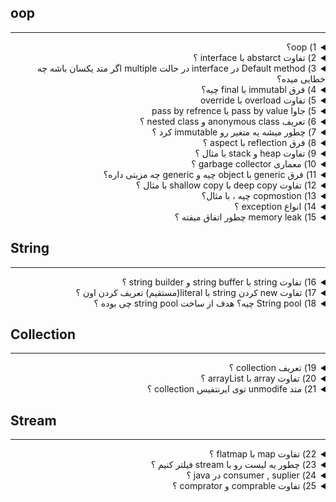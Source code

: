 ## oop

---------------

<details>

<summary dir="rtl"> 
1) oop؟
</summary>

<div dir="rtl">

1. **کپسوله‌سازی (Encapsulation):** کپسوله‌سازی به معنای پنهان‌سازی جزئیات پیاده‌سازی و نمایش فقط ویژگی‌ها و روش‌های ضروری به کاربر است. این امر با استفاده از دسترسی‌کننده‌های خصوصی (private) و عمومی (public) در کلاس‌ها انجام می‌شود. به عنوان مثال:
</div>

```java
    public class Car {
        private String color;
        private String model;

        public String getColor() {
            return color;
        }

        public void setColor(String color) {
            this.color = color;
        }

        public String getModel() {
            return model;
        }

        public void setModel(String model) {
            this.model = model;
        }
    }
```


<div dir="rtl">

2. **وراثت (Inheritance):** وراثت به معنی قابلیت تعریف یک کلاس جدید بر اساس یک کلاس موجود است که تمام خصوصیات و روش‌های آن را به ارث می‌برد و می‌تواند ویژگی‌ها و روش‌های جدیدی به آن اضافه کند. این امر باعث استفاده مجدد از کد می‌شود. به عنوان مثال:
</div>

```java
    public class Vehicle {
        protected String brand = "Ford";

        public void honk() {
            System.out.println("Beep beep!");
        }
    }

    public class Car extends Vehicle {
        private String modelName = "Mustang";

        public String getModelName() {
            return modelName;
        }
    }
```

<div dir="rtl">

3. **چندریختی (Polymorphism):** چندریختی به توانایی استفاده از یک تابع یا روش به روش‌های مختلف اشاره دارد. این ویژگی اجازه می‌دهد تا اشیاء از کلاس‌های مختلف به عنوان یک نوع عمومی‌تر در نظر گرفته شوند. به عنوان مثال:
</div>    

```java
    public class Animal {
        public void makeSound() {
            System.out.println("Animal makes a sound");
        }
    }

    public class Dog extends Animal {
        @Override
        public void makeSound() {
            System.out.println("Woof");
        }
    }

    public class Cat extends Animal {
        @Override
        public void makeSound() {
            System.out.println("Meow");
        }
    }

    public static void main(String[] args) {
        Animal myDog = new Dog();
        Animal myCat = new Cat();
        myDog.makeSound(); // Woof
        myCat.makeSound(); // Meow
    }
```

<div dir="rtl">

4. **تجرید (Abstraction):** تجرید به معنای نمایش جزئیات مهم و پنهان کردن جزئیات غیرضروری برای ساده‌سازی مدل‌سازی است. این امر با استفاده از کلاس‌های انتزاعی (abstract) و رابط‌ها (interface) انجام می‌شود. به عنوان مثال:
</div>

```java
    abstract class Animal {
        public abstract void makeSound();
    }

    class Dog extends Animal {
        public void makeSound() {
            System.out.println("Woof");
        }
    }

    class Cat extends Animal {
        public void makeSound() {
            System.out.println("Meow");
        }
    }

    public static void main(String[] args) {
        Animal myDog = new Dog();
        Animal myCat = new Cat();
        myDog.makeSound(); // Woof
        myCat.makeSound(); // Meow
    }
```
</details>



<details>

<summary dir="rtl"> 
2) تفاوت abstarct با interface ؟
</summary>

<div dir="rtl">

در جاوا، کلاس‌های انتزاعی (abstract classes) و رابط‌ها (interfaces) دو روش مهم برای تعریف قراردادها و رفتارهای مشترک بین کلاس‌ها هستند. با این حال، هر یک از این دو ویژگی کاربردها و محدودیت‌های خاص خود را دارند. در ادامه، تفاوت‌های اصلی بین آن‌ها را بررسی می‌کنیم:

### کلاس انتزاعی (Abstract Class)

1. **تعریف:**
   - یک کلاس انتزاعی می‌تواند شامل متدهای انتزاعی (بدون پیاده‌سازی) و متدهای معمولی (با پیاده‌سازی) باشد.

2. **ارث‌بری:**
   - یک کلاس می‌تواند فقط از یک کلاس انتزاعی ارث‌بری کند (single inheritance).

3. **سازنده‌ها:**
   - یک کلاس انتزاعی می‌تواند سازنده داشته باشد و این سازنده‌ها می‌توانند برای مقداردهی اولیه اشیاء در کلاس‌های فرزند استفاده شوند.

4. **متغیرها:**
   - یک کلاس انتزاعی می‌تواند متغیرهای نمونه (instance variables) داشته باشد.

مثال:

</div>

```java
abstract class Animal {
    String name;

    Animal(String name) {
        this.name = name;
    }

    abstract void makeSound();

    void eat() {
        System.out.println(name + " is eating");
    }
}

class Dog extends Animal {
    Dog(String name) {
        super(name);
    }

    @Override
    void makeSound() {
        System.out.println("Woof");
    }
}

public class Main {
    public static void main(String[] args) {
        Dog dog = new Dog("Buddy");
        dog.makeSound(); // Woof
        dog.eat();       // Buddy is eating
    }
}
```

<div dir="rtl">

### رابط (Interface)

1. **تعریف:**
   - یک رابط فقط می‌تواند شامل متدهای انتزاعی (بدون پیاده‌سازی) باشد. البته، از جاوا 8 به بعد، رابط‌ها می‌توانند متدهای پیش‌فرض (default methods) و استاتیک (static methods) نیز داشته باشند که دارای پیاده‌سازی هستند.

2. **ارث‌بری:**
   - یک کلاس می‌تواند از چندین رابط پیروی کند (multiple inheritance).

3. **سازنده‌ها:**
   - یک رابط نمی‌تواند سازنده داشته باشد.

4. **متغیرها:**
   - تمام متغیرهای درون یک رابط به صورت پیش‌فرض `public`, `static` و `final` هستند.

مثال:

</div>

```java
interface Animal {
    void makeSound();

    default void eat() {
        System.out.println("Animal is eating");
    }
}

class Dog implements Animal {
    @Override
    public void makeSound() {
        System.out.println("Woof");
    }
}

public class Main {
    public static void main(String[] args) {
        Dog dog = new Dog();
        dog.makeSound(); // Woof
        dog.eat();       // Animal is eating
    }
}
```

<div dir="rtl">

### تفاوت‌های کلیدی

1. **تعداد ارث‌بری:**
   - **Abstract Class:** فقط یک کلاس انتزاعی می‌تواند به ارث برده شود.
   - **Interface:** یک کلاس می‌تواند از چندین رابط پیروی کند.

2. **نوع متدها:**
   - **Abstract Class:** می‌تواند شامل متدهای انتزاعی و معمولی باشد.
   - **Interface:** تا جاوا 7، فقط شامل متدهای انتزاعی بود. از جاوا 8 به بعد، می‌تواند شامل متدهای پیش‌فرض و استاتیک نیز باشد.

3. **نوع متغیرها:**
   - **Abstract Class:** می‌تواند شامل متغیرهای نمونه و استاتیک باشد.
   - **Interface:** فقط شامل متغیرهای `public`, `static`, `final` است.

4. **کاربرد:**
   - **Abstract Class:** برای مدل‌سازی یک مفهوم عمومی‌تر که ممکن است دارای پیاده‌سازی پیش‌فرض برخی از متدها باشد.
   - **Interface:** برای تعریف قراردادهای رفتار که هر کلاس می‌تواند پیاده‌سازی‌های متفاوتی از آن‌ها ارائه دهد.

### مثال ترکیبی

برای درک بهتر تفاوت‌ها، می‌توانیم یک مثال ترکیبی بیاوریم که هر دو کلاس انتزاعی و رابط را به کار می‌گیرد:

</div>

```java
abstract class Animal {
    String name;

    Animal(String name) {
        this.name = name;
    }

    abstract void makeSound();

    void sleep() {
        System.out.println(name + " is sleeping");
    }
}

interface Pet {
    void play();

    default void eat() {
        System.out.println("Pet is eating");
    }
}

class Dog extends Animal implements Pet {
    Dog(String name) {
        super(name);
    }

    @Override
    void makeSound() {
        System.out.println("Woof");
    }

    @Override
    public void play() {
        System.out.println(name + " is playing");
    }
}

public class Main {
    public static void main(String[] args) {
        Dog dog = new Dog("Buddy");
        dog.makeSound(); // Woof
        dog.sleep();     // Buddy is sleeping
        dog.play();      // Buddy is playing
        dog.eat();       // Pet is eating
    }
}
```

<div dir="rtl">

در این مثال، `Dog` هم از یک کلاس انتزاعی (`Animal`) و هم از یک رابط (`Pet`) استفاده می‌کند، که نشان‌دهنده قدرت و انعطاف‌پذیری ترکیب این دو ویژگی در جاوا است.
</div>

</details>


<details>

<summary dir="rtl"> 
3) Default method در interface در حالت multiple اگر متد یکسان باشه چه خطایی میده؟
</summary>

<div dir="rtl">

در جاوا، اگر یک کلاس از چندین رابط (interface) پیروی کند که دارای متدهای پیش‌فرض (default methods) با امضای یکسان باشند، یک تضاد به وجود می‌آید. این تضاد باید به طور صریح توسط کلاس حل شود، در غیر این صورت کامپایلر جاوا خطا می‌دهد.

### خطا

وقتی یک کلاس از چندین رابط پیروی می‌کند که هر کدام متد پیش‌فرض یکسانی دارند، کامپایلر خطای زیر را می‌دهد:
```
class X inherits unrelated defaults for method Y() from types A and B
```

### مثال

برای توضیح این موضوع با یک مثال، بیایید دو رابط با متد پیش‌فرض یکسان و یک کلاس که از هر دو رابط پیروی می‌کند را بررسی کنیم:

</div>

```java
interface InterfaceA {
    default void display() {
        System.out.println("Display from InterfaceA");
    }
}

interface InterfaceB {
    default void display() {
        System.out.println("Display from InterfaceB");
    }
}

class MyClass implements InterfaceA, InterfaceB {
    @Override
    public void display() {
        // باید تضاد را به طور صریح حل کنیم
        InterfaceA.super.display(); // یا InterfaceB.super.display();
    }

    public static void main(String[] args) {
        MyClass obj = new MyClass();
        obj.display(); // باید تصمیم بگیریم کدام نمایش داده شود
    }
}
```

<div dir="rtl">

### توضیح

1. **تعریف دو رابط با متد پیش‌فرض یکسان:**
   - `InterfaceA` و `InterfaceB` هر دو دارای متد پیش‌فرض `display` هستند.

2. **پیروی کلاس از هر دو رابط:**
   - کلاس `MyClass` از هر دو رابط `InterfaceA` و `InterfaceB` پیروی می‌کند.

3. **حل تضاد:**
   - کلاس `MyClass` باید تضاد به وجود آمده را به طور صریح حل کند. این کار با استفاده از `InterfaceA.super.display()` یا `InterfaceB.super.display()` انجام می‌شود تا مشخص شود کدام نسخه از متد `display` فراخوانی شود.

### حل تضاد

هنگامی که با تضاد متدهای پیش‌فرض مواجه می‌شویم، باید به یکی از روش‌های زیر عمل کنیم:

1. **بازنویسی متد:**
   - متد را در کلاس پیاده‌سازی کرده و از یک نسخه خاص از رابط برای حل تضاد استفاده کنیم.

مثال:

</div>

```java
class MyClass implements InterfaceA, InterfaceB {
    @Override
    public void display() {
        InterfaceA.super.display(); // یا InterfaceB.super.display();
    }
}
```

<div dir="rtl">

2. **تعریف متد جدید:**
   - می‌توانیم یک پیاده‌سازی جدید برای متد ارائه دهیم که از هیچ یک از نسخه‌های رابط استفاده نکند.

مثال:

</div>

```java
class MyClass implements InterfaceA, InterfaceB {
    @Override
    public void display() {
        System.out.println("Display from MyClass");
    }
}
```

<div dir="rtl">

### نتیجه‌گیری

هنگامی که یک کلاس از چندین رابط با متد پیش‌فرض یکسان پیروی می‌کند، باید تضاد به وجود آمده را به طور صریح حل کنیم تا کامپایلر خطا ندهد. این کار معمولاً با بازنویسی متد و استفاده از `super` برای اشاره به متد مورد نظر در یکی از رابط‌ها انجام می‌شود.


</div>

</details>


<details>

<summary dir="rtl"> 
4)	فرق immutabl با final چیه؟
</summary>

<div dir="rtl">

در جاوا، مفاهیم `immutable` و `final` هر دو به مدیریت وضعیت اشیاء و متغیرها مربوط می‌شوند، اما در زمینه‌ها و کاربردهای متفاوتی به کار می‌روند. در ادامه تفاوت‌های این دو مفهوم را بررسی می‌کنیم:

### `final` در جاوا

1. **متغیرهای `final`:**
   - وقتی یک متغیر (میدان، پارامتر یا متغیر محلی) به صورت `final` تعریف می‌شود، مقدار آن تنها یک بار می‌تواند مقداردهی شود و پس از آن نمی‌تواند تغییر کند.
   - مثال:

</div>

```java
final int x = 10;
x = 20; // خطا: نمی‌توان مقدار متغیر final را تغییر داد
```
<div dir="rtl">

2. **متدهای `final`:**
   - یک متد `final` نمی‌تواند در کلاس‌های فرزند بازنویسی (override) شود.
   - مثال:
   
</div>

```java
  class Parent {
      public final void display() {
          System.out.println("Display from Parent");
      }
  }

  class Child extends Parent {
      @Override
      public void display() {
          System.out.println("Display from Child"); // خطا: نمی‌توان متد final را بازنویسی کرد
      }
  }
```

<div dir="rtl">

3. **کلاس‌های `final`:**
   - یک کلاس `final` نمی‌تواند به ارث برده شود. به عبارت دیگر، هیچ کلاسی نمی‌تواند از یک کلاس `final` ارث‌بری کند.
   - مثال:

</div>


 ```java
 public final class UtilityClass {
     // بدنه کلاس
 }

 class SubUtilityClass extends UtilityClass { // خطا: نمی‌توان از کلاس final ارث‌بری کرد
     // بدنه کلاس
 }
 ```

<div dir="rtl">

### `immutable` در جاوا

1. **کلاس‌های Immutable:**
   - یک کلاس Immutable کلاسی است که پس از ایجاد شیء، وضعیت آن نمی‌تواند تغییر کند.
   - ویژگی‌های کلاس‌های Immutable:
      - تمام فیلدها باید `private` و `final` باشند.
      - کلاس باید `final` باشد تا از ارث‌بری جلوگیری شود.
      - عدم وجود setter ها برای تغییر فیلدها.
      - تمام فیلدها باید تنها از طریق سازنده مقداردهی شوند.
   - مثال:

</div>

 ```java
 public final class ImmutablePerson {
     private final String name;
     private final int age;

     public ImmutablePerson(String name, int age) {
         this.name = name;
         this.age = age;
     }

     public String getName() {
         return name;
     }

     public int getAge() {
         return age;
     }
 }
 ```

<div dir="rtl">

### تفاوت‌های کلیدی

1. **کاربرد و زمینه:**
   - `final`: برای متغیرها، متدها و کلاس‌ها به کار می‌رود تا نشان دهد که نمی‌توان آن‌ها را تغییر داد یا بازنویسی کرد.
   - `immutable`: مفهومی است که برای طراحی کلاس‌هایی به کار می‌رود که اشیاء آن‌ها پس از ایجاد غیرقابل تغییر هستند.

2. **محدودیت‌ها:**
   - `final` متغیر: نمی‌توان پس از مقداردهی اولیه مقدار آن را تغییر داد، اما اگر متغیر یک شیء باشد، می‌توان وضعیت داخلی شیء را تغییر داد مگر اینکه خود شیء Immutable باشد.
   - کلاس‌های Immutable: وضعیت داخلی اشیاء پس از ایجاد به هیچ وجه نمی‌تواند تغییر کند.

3. **سطح تأثیر:**
   - `final` متغیر: بر روی مقدار متغیر تأثیر می‌گذارد.
   - `final` متد: بر روی قابلیت بازنویسی متد تأثیر می‌گذارد.
   - `final` کلاس: بر روی قابلیت ارث‌بری کلاس تأثیر می‌گذارد.
   - Immutable: بر روی وضعیت کل شیء تأثیر می‌گذارد.

### مثال ترکیبی

برای درک بهتر تفاوت‌ها، بیایید مثالی ترکیبی را بررسی کنیم که هم از `final` و هم از کلاس Immutable استفاده می‌کند:

</div>


```java
public final class ImmutableBook {
    private final String title;
    private final String author;

    public ImmutableBook(String title, String author) {
        this.title = title;
        this.author = author;
    }

    public String getTitle() {
        return title;
    }

    public String getAuthor() {
        return author;
    }
}

class Test {
    public static void main(String[] args) {
        final ImmutableBook book = new ImmutableBook("1984", "George Orwell");

        // نمی‌توانیم یک شیء جدید به متغیر book تخصیص دهیم
        // book = new ImmutableBook("Brave New World", "Aldous Huxley"); // خطا

        // اما می‌توانیم از متدهای کتاب استفاده کنیم
        System.out.println(book.getTitle()); // 1984
        System.out.println(book.getAuthor()); // George Orwell
    }
}
```

<div dir="rtl">
در این مثال، `ImmutableBook` یک کلاس Immutable است و متغیر `book` به صورت `final` تعریف شده است. این بدان معناست که:
1. کلاس `ImmutableBook` به دلیل `final` بودن نمی‌تواند به ارث برده شود.
2. وضعیت شیء `book` نمی‌تواند تغییر کند زیرا `ImmutableBook` یک کلاس Immutable است.
3. متغیر `book` نمی‌تواند به شیء دیگری تخصیص داده شود زیرا به صورت `final` تعریف شده است.

</div>

</details>


<details >

<summary dir="rtl"> 
5) 	تفاوت overload با override
</summary>

<div dir="rtl">

در جاوا، `Overloading` و `Overriding` دو مفهوم متفاوت هستند که برای دستیابی به چندریختی (Polymorphism) استفاده می‌شوند. هر دو این مفاهیم به متدها مربوط می‌شوند، اما در شرایط و اهداف مختلف به کار می‌روند.

### Overloading (بارگذاری مجدد متدها)

**تعریف:**
- Overloading زمانی اتفاق می‌افتد که چندین متد با همان نام، اما با امضاهای مختلف (مجموعه پارامترهای مختلف) در یک کلاس تعریف شوند. امضای متد شامل تعداد، نوع، و ترتیب پارامترها است.

**ویژگی‌ها:**
- Overloading در همان کلاس انجام می‌شود.
- امضای متدها (تعداد یا نوع پارامترها) باید متفاوت باشد.
- نوع بازگشتی متد می‌تواند متفاوت باشد، اما این تفاوت به تنهایی برای Overloading کافی نیست.
- Overloading زمان کامپایل (Compile-time) تعیین می‌شود.

**مثال:**

</div>

```java
class MathUtils {
    // متد اول
    public int add(int a, int b) {
        return a + b;
    }

    // متد دوم
    public double add(double a, double b) {
        return a + b;
    }

    // متد سوم
    public int add(int a, int b, int c) {
        return a + b + c;
    }
}

public class Main {
    public static void main(String[] args) {
        MathUtils utils = new MathUtils();
        System.out.println(utils.add(2, 3));          // 5
        System.out.println(utils.add(2.5, 3.5));      // 6.0
        System.out.println(utils.add(1, 2, 3));       // 6
    }
}
```

<div dir="rtl">

### Overriding (بازنویسی متدها)

**تعریف:**
- Overriding زمانی اتفاق می‌افتد که یک کلاس فرزند متدی را از کلاس والد بازنویسی کند. متد بازنویسی‌شده در کلاس فرزند باید همان امضای متد در کلاس والد را داشته باشد.

**ویژگی‌ها:**
- Overriding بین کلاس والد و کلاس فرزند انجام می‌شود.
- امضای متد (نام، تعداد، نوع، و ترتیب پارامترها) باید دقیقاً یکسان باشد.
- نوع بازگشتی متد در کلاس فرزند باید با نوع بازگشتی متد در کلاس والد سازگار باشد.
- متد در کلاس فرزند باید همان سطح دسترسی یا سطح دسترسی بیشتری نسبت به کلاس والد داشته باشد.
- Overriding زمان اجرا (Run-time) تعیین می‌شود.

**مثال:**

</div>

```java
class Animal {
    public void makeSound() {
        System.out.println("Animal makes a sound");
    }
}

class Dog extends Animal {
    @Override
    public void makeSound() {
        System.out.println("Woof");
    }
}

class Cat extends Animal {
    @Override
    public void makeSound() {
        System.out.println("Meow");
    }
}

public class Main {
    public static void main(String[] args) {
        Animal myDog = new Dog();
        Animal myCat = new Cat();
        
        myDog.makeSound(); // Woof
        myCat.makeSound(); // Meow
    }
}
```

<div dir="rtl">

### تفاوت‌های کلیدی بین Overloading و Overriding

1. **مفهوم:**
   - **Overloading:** تعریف چندین متد با همان نام در یک کلاس، اما با امضاهای مختلف.
   - **Overriding:** بازنویسی متدی از کلاس والد در کلاس فرزند با همان امضا.

2. **زمان تعیین:**
   - **Overloading:** زمان کامپایل.
   - **Overriding:** زمان اجرا.

3. **محدوده کاربرد:**
   - **Overloading:** در همان کلاس.
   - **Overriding:** بین کلاس والد و کلاس فرزند.

4. **نوع بازگشتی:**
   - **Overloading:** می‌تواند متفاوت باشد.
   - **Overriding:** باید همان نوع یا نوع سازگار باشد.

5. **پارامترها:**
   - **Overloading:** تعداد، نوع، یا ترتیب پارامترها باید متفاوت باشد.
   - **Overriding:** تعداد، نوع، و ترتیب پارامترها باید یکسان باشد.

### نتیجه‌گیری

- Overloading برای دستیابی به چندریختی در سطح کلاس با تعریف متدهای هم‌نام اما با امضاهای مختلف استفاده می‌شود.
- Overriding برای بازنویسی متدهای کلاس والد در کلاس فرزند به منظور ارائه پیاده‌سازی‌های خاص هر کلاس فرزند استفاده می‌شود.

</div>

</details>

<details >

<summary dir="rtl"> 
5) 		جاوا pass by value یا pass by refrence
</summary>

<div dir="rtl">

در جاوا، **تمام آرگومان‌ها به صورت "pass by value"** (ارسال به‌وسیله مقدار) به متدها ارسال می‌شوند. این جمله ممکن است باعث ایجاد سردرگمی شود، زیرا نحوه کار جاوا با انواع ابتدایی (primitive types) و اشیاء (objects) تفاوت دارد.

### انواع ابتدایی (Primitive Types)

وقتی یک مقدار ابتدایی (مثل `int`, `char`, `boolean`, `float` و ...) به یک متد ارسال می‌شود، یک کپی از آن مقدار ایجاد می‌شود و به متد ارسال می‌گردد. بنابراین، هر گونه تغییری که در متد روی این پارامتر اعمال شود، تأثیری روی مقدار اصلی ندارد.

**مثال:**

</div>

```java
public class Main {
    public static void main(String[] args) {
        int num = 10;
        modifyPrimitive(num);
        System.out.println("After modifyPrimitive: " + num); // هنوز 10
    }

    public static void modifyPrimitive(int value) {
        value = 20; // فقط مقدار کپی شده تغییر می‌کند
    }
}
```

<div dir="rtl">

### اشیاء (Objects)

در مورد اشیاء، همان قانون "pass by value" اعمال می‌شود، اما اینجا تفاوت اصلی به دلیل نحوه مدیریت مرجع‌ها (references) به وجود می‌آید. وقتی یک شیء به یک متد ارسال می‌شود، یک کپی از مرجع (reference) آن شیء ارسال می‌شود، نه خود شیء. به عبارت دیگر، مرجع به شیء کپی می‌شود، اما هر دو مرجع به همان شیء در حافظه اشاره می‌کنند.

بنابراین، اگر شما متغیرهای داخلی شیء را تغییر دهید، این تغییرات روی شیء اصلی اعمال می‌شود، اما اگر مرجع را تغییر دهید (مثلاً به یک شیء جدید اشاره کنید)، این تغییر فقط در محدوده همان متد است و تأثیری بر مرجع اصلی خارج از متد ندارد.

**مثال:**

</div>


```java
class MyObject {
    int value;
}

public class Main {
    public static void main(String[] args) {
        MyObject obj = new MyObject();
        obj.value = 10;
        modifyObject(obj);
        System.out.println("After modifyObject: " + obj.value); // خروجی 20 است
    }

    public static void modifyObject(MyObject obj) {
        obj.value = 20; // تغییر در شیء اصلی اعمال می‌شود
    }
}
```

<div dir="rtl">

**مثال دیگر:**

</div>

```java
class MyObject {
    int value;
}

public class Main {
    public static void main(String[] args) {
        MyObject obj = new MyObject();
        obj.value = 10;
        reassignObject(obj);
        System.out.println("After reassignObject: " + obj.value); // هنوز 10 است
    }

    public static void reassignObject(MyObject obj) {
        obj = new MyObject();
        obj.value = 20; // مرجع جدید فقط در محدوده متد معتبر است
    }
}
```

<div dir="rtl">

### نتیجه‌گیری

جاوا همیشه از "pass by value" استفاده می‌کند:
- **برای انواع ابتدایی:** مقدار خود نوع ابتدایی کپی و ارسال می‌شود.
- **برای اشیاء:** یک کپی از مرجع (reference) شیء ارسال می‌شود، نه خود شیء. این به این معناست که شما می‌توانید وضعیت داخلی شیء را تغییر دهید، اما نمی‌توانید مرجع اصلی را در خارج از متد تغییر دهید.

</div>

</details>


<details>

<summary dir="rtl"> 
6) تعریف anonymous class و nested class ؟
</summary>

<div dir="rtl">

### Nested Class (کلاس تو در تو)

وقتی یک کلاس یا یک اینترفیس داخل یک کلاس دیگر تعریف می‌شود، به آن `Nested Class` گفته می‌شود. `Nested Class`ها دو نوع اصلی دارند:
1. **Static Nested Class**
2. **Non-static Nested Class (Inner Class)**

### انواع Inner Class

1. **Member Inner Class:**
   - یک `Inner Class` که درون یک کلاس بیرونی و خارج از متدهای آن تعریف می‌شود.
   - به اعضای کلاس بیرونی دسترسی مستقیم دارد، حتی اگر اعضا `private` باشند.

   **مثال:**

</div>

```java
   class TestMemberOuter1 {
       private int data = 30;

       class Inner {
           void msg() {
               System.out.println("data is " + data);
           }
       }

       public static void main(String args[]) {
           TestMemberOuter1 obj = new TestMemberOuter1();
           TestMemberOuter1.Inner in = obj.new Inner();
           in.msg(); // خروجی: data is 30
       }
   }
```

<div dir="rtl">

2. **Anonymous Inner Class:**
   - یک `Inner Class` که بدون نام است و برای پیاده‌سازی یک اینترفیس یا گسترش یک کلاس استفاده می‌شود.
   - معمولاً برای پیاده‌سازی‌های فوری و کوتاه مدت استفاده می‌شود.

   **مثال:**

</div>

   ```java
   abstract class Person {
       abstract void eat();
   }

   class TestAnonymousInner {
       public static void main(String args[]) {
           Person p = new Person() {
               void eat() {
                   System.out.println("nice fruits");
               }
           };
           p.eat(); // خروجی: nice fruits
       }
   }
   ```

<div dir="rtl">

3. **Local Inner Class:**
   - یک `Inner Class` که درون یک متد، سازنده یا بلوک تعریف می‌شود.
   - فقط در داخل متد یا بلوک که در آن تعریف شده است قابل دسترسی است.

   **مثال:**

</div>

   ```java
   public class localInner1 {
       private int data = 30; // متغیر نمونه

       void display() {
           class Local {
               void msg() {
                   System.out.println(data);
               }
           }
           Local l = new Local();
           l.msg(); // خروجی: 30
       }

       public static void main(String args[]) {
           localInner1 obj = new localInner1();
           obj.display();
       }
   }
   ```

<div dir="rtl">

### Static Nested Class

- یک `Nested Class` که با استفاده از کلمه کلیدی `static` تعریف شده و می‌تواند بدون نیاز به نمونه‌ای از کلاس بیرونی استفاده شود.
- به اعضای `static` کلاس بیرونی دسترسی مستقیم دارد، اما به اعضای `instance` دسترسی ندارد مگر اینکه یک نمونه از کلاس بیرونی داشته باشد.

**مثال:**

</div>

<div dir="rtl">

```java
class Outer {
    static int data = 30;

    static class StaticNested {
        void display() {
            System.out.println("data is " + data);
        }
    }

    public static void main(String args[]) {
        Outer.StaticNested nested = new Outer.StaticNested();
        nested.display(); // خروجی: data is 30
    }
}
```

### نتیجه‌گیری

- `Nested Class`ها در جاوا به دو نوع اصلی تقسیم می‌شوند: `Static Nested Class` و `Inner Class`.
- `Inner Class`ها خود به سه دسته تقسیم می‌شوند: `Member Inner Class`, `Anonymous Inner Class`, و `Local Inner Class`.
- هر نوع از `Inner Class` کاربردها و ویژگی‌های خاص خود را دارد که در موقعیت‌های مختلف می‌تواند مفید باشد.
</div>

</details>


<details>

<summary dir="rtl"> 
7) چطور میشه یه متغیر رو immutable کرد ؟
</summary>

<div dir="rtl">

در جاوا، برای ایجاد یک متغیر (شیء) به‌صورت `immutable`، باید چندین اصل و روش را رعایت کنید. در ادامه، نحوه ایجاد یک کلاس `immutable` و متغیرهای آن را توضیح می‌دهم.

### مراحل ایجاد یک کلاس `immutable`

1. **کلاس را `final` کنید تا از ارث‌بری جلوگیری شود.**
2. **تمام فیلدهای کلاس را `private` و `final` کنید تا فقط یک بار مقداردهی شوند.**
3. **هیچ `setter`ای برای فیلدها فراهم نکنید.**
4. **تمام فیلدها را از طریق سازنده مقداردهی کنید.**
5. **اگر فیلدها از نوع mutable (قابل تغییر) هستند، یک کپی عمیق از آن‌ها در سازنده و getterها ایجاد کنید.**

### مثال:

### کلاس `Employee` (کلاس مرجع):

</div>

```java
import java.util.Objects;

public final class Employee {
    private final String name;
    private final int age;

    public Employee(String name, int age) {
        this.name = name;
        this.age = age;
    }

    public String getName() {
        return name;
    }

    public int getAge() {
        return age;
    }

    // متد equals و hashCode برای مقایسه صحیح اشیاء
    @Override
    public boolean equals(Object o) {
        if (this == o) return true;
        if (o == null || getClass() != o.getClass()) return false;
        Employee employee = (Employee) o;
        return age == employee.age && Objects.equals(name, employee.name);
    }

    @Override
    public int hashCode() {
        return Objects.hash(name, age);
    }

    // متد toString برای نمایش اطلاعات شیء
    @Override
    public String toString() {
        return "Employee{" +
                "name='" + name + '\'' +
                ", age=" + age +
                '}';
    }
}
```

<div dir="rtl">

### کلاس `Company` (کلاس اصلی):

</div>


```java
import java.util.List;
import java.util.ArrayList;
import java.util.Collections;
import java.util.Objects;

public final class Company {
    private final String name;
    private final List<Employee> employees;

    public Company(String name, List<Employee> employees) {
        this.name = name;
        // ایجاد کپی عمیق از لیست Employee
        this.employees = new ArrayList<>(employees.size());
        for (Employee employee : employees) {
            this.employees.add(new Employee(employee.getName(), employee.getAge()));
        }
    }

    public String getName() {
        return name;
    }

    public List<Employee> getEmployees() {
        // بازگرداندن کپی غیر قابل تغییر از لیست Employee
        List<Employee> copy = new ArrayList<>(employees.size());
        for (Employee employee : employees) {
            copy.add(new Employee(employee.getName(), employee.getAge()));
        }
        return Collections.unmodifiableList(copy);
    }

    // متد equals و hashCode برای مقایسه صحیح اشیاء
    @Override
    public boolean equals(Object o) {
        if (this == o) return true;
        if (o == null || getClass() != o.getClass()) return false;
        Company company = (Company) o;
        return Objects.equals(name, company.name) && Objects.equals(employees, company.employees);
    }

    @Override
    public int hashCode() {
        return Objects.hash(name, employees);
    }

    // متد toString برای نمایش اطلاعات شیء
    @Override
    public String toString() {
        return "Company{" +
                "name='" + name + '\'' +
                ", employees=" + employees +
                '}';
    }
}
```

<div dir="rtl">

### توضیحات

1. **کلاس `Employee` به صورت `final` تعریف شده است:**
   - این کار باعث می‌شود تا هیچ کلاسی نتواند از `Employee` ارث‌بری کند و متدهای آن را تغییر دهد.

2. **فیلدهای `Employee` به صورت `private` و `final` تعریف شده‌اند:**
   - این کار اطمینان می‌دهد که این فیلدها فقط یک بار مقداردهی می‌شوند و نمی‌توانند تغییر کنند.

3. **کلاس `Company` به صورت `final` تعریف شده است:**
   - این کار باعث می‌شود تا هیچ کلاسی نتواند از `Company` ارث‌بری کند و متدهای آن را تغییر دهد.

4. **فیلدهای `Company` به صورت `private` و `final` تعریف شده‌اند:**
   - این کار اطمینان می‌دهد که این فیلدها فقط یک بار مقداردهی می‌شوند و نمی‌توانند تغییر کنند.

5. **کپی عمیق برای فیلدهای مرجع:**
   - در سازنده و متد `getEmployees` کلاس `Company`، کپی عمیق از لیست `Employee`ها ایجاد شده است. این کار اطمینان می‌دهد که تغییرات در لیست `Employee`ها بر روی شیء اصلی تاثیری نخواهد داشت.

6. **بازگرداندن لیست غیر قابل تغییر:**
   - متد `getEmployees` یک لیست غیر قابل تغییر بازمی‌گرداند تا از تغییرات خارجی جلوگیری کند.

### نتیجه‌گیری

با رعایت این اصول، شما می‌توانید اطمینان حاصل کنید که شیء `Company` شما پس از مقداردهی اولیه تغییر نمی‌کند و کاملاً `immutable` است. این ویژگی به ویژه در برنامه‌های چندنخی (multi-threaded) بسیار مفید است زیرا نیازی به هماهنگ‌سازی برای دسترسی به متغیرها ندارند.

</div>

</details>



<details>
<summary dir="rtl"> 
8) فرق reflection با aspect ؟
</summary>

<div dir="rtl">

Reflection و Aspect-Oriented Programming (AOP) دو مفهوم مجزا در جاوا هستند که هر کدام برای اهداف خاصی استفاده می‌شوند. در ادامه تفاوت‌های اصلی بین Reflection و AOP را بررسی می‌کنیم:

### Reflection

**تعریف:**
Reflection یک ویژگی قدرتمند در جاوا است که به برنامه‌نویسان اجازه می‌دهد تا اطلاعات مربوط به ساختار برنامه (مانند کلاس‌ها، متدها، فیلدها و سازنده‌ها) را در زمان اجرا به دست آورند و از آن‌ها برای انجام عملیات مختلف استفاده کنند.

**کاربردها:**
1. **دسترسی به اطلاعات کلاس در زمان اجرا:** مانند نام کلاس، متدها، فیلدها و سازنده‌ها.
2. **ایجاد اشیاء در زمان اجرا:** بدون استفاده از سازنده‌های معمولی.
3. **فراخوانی متدها در زمان اجرا:** بدون استفاده از نام متدها در کد.
4. **دسترسی و تغییر فیلدها در زمان اجرا:** حتی اگر این فیلدها خصوصی باشند.

**مثال:**

</div>

```java
import java.lang.reflect.*;

public class ReflectionExample {
    private String message = "Hello, Reflection!";

    public static void main(String[] args) {
        try {
            ReflectionExample obj = new ReflectionExample();

            // دسترسی به فیلد خصوصی
            Field field = ReflectionExample.class.getDeclaredField("message");
            field.setAccessible(true);
            String value = (String) field.get(obj);

            System.out.println("Field Value: " + value); // خروجی: Hello, Reflection!

            // تغییر فیلد خصوصی
            field.set(obj, "Hello, Modified Reflection!");
            System.out.println("Modified Field Value: " + obj.message); // خروجی: Hello, Modified Reflection!

        } catch (Exception e) {
            e.printStackTrace();
        }
    }
}
```

<div dir="rtl">

### Aspect-Oriented Programming (AOP)

**تعریف:**
AOP یک پارادایم برنامه‌نویسی است که هدف آن جداسازی مقاطع مختلف برنامه (Concerns) است تا کدهای مربوط به مقاطع مختلف بتوانند به طور مستقل از هم توسعه و مدیریت شوند. در جاوا، AOP معمولاً با استفاده از فریم‌ورک‌هایی مانند Spring AOP و AspectJ پیاده‌سازی می‌شود.

**کاربردها:**
1. **جداسازی مقاطع مختلف برنامه:** مانند مدیریت لاگ‌ها، امنیت، تراکنش‌ها و مدیریت استثناها.
2. **افزایش خوانایی و نگهداری کد:** با جداسازی مقاطع مختلف برنامه از منطق اصلی.
3. **اضافه کردن رفتار به متدها و اشیاء:** بدون تغییر در کد منبع آن‌ها.

**اصطلاحات کلیدی در AOP:**
1. **Aspect:** یک مقطع برنامه که می‌تواند به ماژول‌های مختلف اضافه شود.
2. **Join Point:** یک نقطه در اجرای برنامه که در آن می‌توان یک مقطع را اعمال کرد.
3. **Advice:** کدی که در یک Join Point مشخص اجرا می‌شود.
4. **Pointcut:** مجموعه‌ای از Join Pointها که در آن‌ها یک Advice اعمال می‌شود.
5. **Weaving:** فرآیند اعمال Aspects به کد اصلی.

**مثال:**
استفاده از Spring AOP برای لاگ‌گیری از متدها:

</div>

```java
import org.aspectj.lang.annotation.Aspect;
import org.aspectj.lang.annotation.Before;
import org.springframework.stereotype.Component;

@Aspect
@Component
public class LoggingAspect {
    @Before("execution(* com.example.service.*.*(..))")
    public void logBeforeMethod() {
        System.out.println("Method is about to be executed");
    }
}
```

<div dir="rtl">

### تفاوت‌های کلیدی

1. **هدف:**
   - **Reflection:** برای دسترسی و تغییر ساختار برنامه در زمان اجرا استفاده می‌شود.
   - **AOP:** برای جداسازی مقاطع مختلف برنامه و افزودن رفتار به متدها بدون تغییر کد منبع استفاده می‌شود.

2. **کاربرد:**
   - **Reflection:** بیشتر برای عملیات پویا مانند ایجاد اشیاء، فراخوانی متدها و دسترسی به فیلدها در زمان اجرا استفاده می‌شود.
   - **AOP:** بیشتر برای افزودن مقاطع عمومی مانند لاگ‌گیری، امنیت و مدیریت تراکنش‌ها به برنامه بدون تغییر کد منبع استفاده می‌شود.

3. **پیاده‌سازی:**
   - **Reflection:** به صورت ذاتی در جاوا موجود است و از طریق بسته `java.lang.reflect` قابل دسترسی است.
   - **AOP:** نیاز به فریم‌ورک‌های خاص مانند Spring AOP یا AspectJ دارد.

4. **پیچیدگی و نگهداری:**
   - **Reflection:** ممکن است کد پیچیده‌تر و دیباگ سخت‌تری داشته باشد.
   - **AOP:** به طور کلی خوانایی و نگهداری کد را بهبود می‌بخشد زیرا مقاطع مختلف برنامه از منطق اصلی جدا می‌شوند.

### نتیجه‌گیری

Reflection و AOP هر دو ابزارهای قدرتمندی در جاوا هستند که برای اهداف مختلفی استفاده می‌شوند. Reflection برای دسترسی و تغییر ساختار برنامه در زمان اجرا مناسب است، در حالی که AOP برای جداسازی مقاطع مختلف برنامه و افزودن رفتارهای عمومی به متدها بدون تغییر کد منبع استفاده می‌شود. با درک تفاوت‌های بین این دو، می‌توانید از هر یک به صورت مناسب در برنامه‌های خود استفاده کنید.

</div>

</details>


<details>
<summary dir="rtl"> 
9) تفاوت heap و stack  با مثال ؟
</summary>

<div dir="rtl">

در جاوا، حافظه به دو بخش اصلی تقسیم می‌شود: Heap و Stack. هر یک از این بخش‌ها وظایف و کاربردهای خاص خود را دارند. در ادامه تفاوت‌های کلیدی بین Heap و Stack به همراه مثال‌هایی توضیح داده شده است.

### تفاوت‌های کلیدی بین Heap و Stack

1. **مدیریت حافظه:**
   - **Stack:** برای ذخیره‌سازی متغیرهای محلی و فراخوانی‌های متد استفاده می‌شود. این حافظه به صورت خودکار توسط JVM مدیریت می‌شود و با خروج از بلاک متد، حافظه آزاد می‌شود.
   - **Heap:** برای ذخیره‌سازی اشیاء و متغیرهای سراسری استفاده می‌شود. مدیریت این حافظه توسط Garbage Collector انجام می‌شود.

2. **سرعت دسترسی:**
   - **Stack:** دسترسی به حافظه در Stack سریع‌تر است زیرا به صورت LIFO (Last In First Out) مدیریت می‌شود.
   - **Heap:** دسترسی به حافظه در Heap کندتر است زیرا مدیریت پیچیده‌تری دارد و Garbage Collector باید آن را مدیریت کند.

3. **ساختار داده:**
   - **Stack:** به صورت ساختار داده پشته (Stack) مدیریت می‌شود.
   - **Heap:** به صورت ساختار داده هرم (Heap) مدیریت می‌شود و اشیاء به صورت نامرتب ذخیره می‌شوند.

4. **اندازه:**
   - **Stack:** حافظه Stack معمولاً کوچک‌تر است و محدودیت اندازه دارد.
   - **Heap:** حافظه Heap بزرگ‌تر است و می‌تواند مقدار بیشتری داده ذخیره کند.

5. **مدت زمان زندگی داده‌ها:**
   - **Stack:** مدت زمان زندگی داده‌ها کوتاه است و فقط تا زمان خروج از بلاک یا متد معتبر هستند.
   - **Heap:** مدت زمان زندگی داده‌ها طولانی‌تر است و تا زمانی که Garbage Collector آن‌ها را جمع‌آوری نکند، معتبر هستند.

### مثال:

برای درک بهتر تفاوت‌ها، بیایید یک مثال عملی را بررسی کنیم:

</div>

```java
public class MemoryExample {
    public static void main(String[] args) {
        int x = 5; // متغیر محلی: ذخیره شده در Stack
        int y = 10; // متغیر محلی: ذخیره شده در Stack

        MyClass obj = new MyClass(); // شیء: ذخیره شده در Heap
        obj.setValue(20);

        System.out.println("x: " + x); // 5
        System.out.println("y: " + y); // 10
        System.out.println("obj.value: " + obj.getValue()); // 20
    }
}

class MyClass {
    private int value; // فیلد نمونه: ذخیره شده در Heap

    public void setValue(int value) {
        this.value = value;
    }

    public int getValue() {
        return value;
    }
}
```
<div dir="rtl">

### توضیحات:

1. **متغیرهای محلی (x و y):**
   - این متغیرها در حافظه Stack ذخیره می‌شوند. هر بار که متد `main` فراخوانی می‌شود، یک بلاک جدید در Stack ایجاد می‌شود و این متغیرها در آن بلاک ذخیره می‌شوند. با خروج از متد `main`، این بلاک و تمام متغیرهای محلی آن آزاد می‌شوند.

2. **شیء `MyClass` (obj):**
   - این شیء در حافظه Heap ذخیره می‌شود. متغیر `obj` که یک مرجع به این شیء است، در Stack ذخیره می‌شود، اما خود شیء در Heap قرار دارد. Garbage Collector مسئول مدیریت حافظه Heap است و زمانی که هیچ مرجعی به این شیء اشاره نکند، آن را جمع‌آوری می‌کند.

3. **فیلد نمونه `value` در کلاس `MyClass`:**
   - این فیلد به عنوان بخشی از شیء `MyClass` در Heap ذخیره می‌شود. تغییرات در این فیلد توسط متدهای `setValue` و `getValue` انجام می‌شود.

### نتیجه‌گیری

- **Stack:** برای ذخیره‌سازی متغیرهای محلی و فراخوانی‌های متد استفاده می‌شود. دسترسی سریع‌تر است و حافظه به صورت خودکار با خروج از بلاک آزاد می‌شود.
- **Heap:** برای ذخیره‌سازی اشیاء و متغیرهای سراسری استفاده می‌شود. دسترسی کندتر است و مدیریت حافظه توسط Garbage Collector انجام می‌شود.

درک تفاوت‌های بین Heap و Stack می‌تواند به بهینه‌سازی عملکرد و مدیریت بهتر حافظه در برنامه‌های جاوا کمک کند.

### نکته
توی ترد هر کدم stack خودشون رو دارن ولی heap یکیه

</div>

</details>

<details>
<summary dir="rtl"> 
10) معماری garbage collector ؟
</summary>

<div dir="rtl">

معماری Garbage Collector (GC) در جاوا برای مدیریت خودکار حافظه طراحی شده است. این معماری به اجزای مختلفی تقسیم می‌شود که هر کدام نقش خاصی در جمع‌آوری و بازپس‌گیری حافظه‌ی اشیائی که دیگر مورد استفاده نیستند، دارند. در ادامه، معماری کلی GC را توضیح می‌دهم و سپس با استفاده از یک نمودار آن را نمایش می‌دهم.





### اجزای کلیدی معماری Garbage Collector

1. **Heap Memory:**
   - **Young Generation (نسل جوان):**
      - **Eden Space:** اشیاء جدید ابتدا در اینجا ایجاد می‌شوند.
      - **Survivor Spaces (S0 و S1):** اشیاء از Eden Space که هنوز زنده هستند به یکی از این دو فضای Survivor منتقل می‌شوند.
   - **Old Generation (نسل قدیمی):** اشیاءی که مدت طولانی‌تری زنده می‌مانند به اینجا منتقل می‌شوند.
   - **Permanent Generation (PermGen) / Metaspace:** برای ذخیره‌سازی متادیتاهای کلاس و اطلاعات مربوط به کلاس‌ها استفاده می‌شود (در نسخه‌های جدید جاوا، Metaspace جایگزین PermGen شده است).

2. **Garbage Collection Phases:**
   - **Minor GC:** جمع‌آوری زباله‌های Young Generation.
   - **Major GC / Full GC:** جمع‌آوری زباله‌های Old Generation و گاهی اوقات همه نسل‌ها.

### نمودار معماری Garbage Collector

برای نمایش تصویری از معماری GC، به نمودار زیر توجه کنید:

```
+-----------------+
|     Heap Memory  |
+-----------------+
|                 |
| +-------------+ |    +-------------+
| | Young Gen   | |    | Old Gen     |
| |             | |    |             |
| | +---------+ | |    | +---------+ |
| | | Eden    | |----->| | Object  | |
| | |         | |    | | |         | |
| | +---------+ | |    | +---------+ |
| | +---------+ | |    |             |
| | | S0      | |----->|             |
| | +---------+ | |    +-------------+
| | +---------+ | |
| | | S1      | | |
| | +---------+ | |
| +-------------+ |
|                 |
+-----------------+

Legend:
- Young Gen: Generation for new objects
  - Eden: Space where new objects are initially allocated
  - S0, S1: Survivor spaces for objects that survive garbage collection in Eden
- Old Gen: Generation for long-lived objects
```

### توضیحات نمودار

1. **Heap Memory:**
   - **Young Generation (نسل جوان):**
      - **Eden Space:** جایی که اشیاء جدید ابتدا ایجاد می‌شوند.
      - **Survivor Spaces (S0 و S1):** اشیائی که از Eden Space جان سالم به در می‌برند به یکی از این فضاهای Survivor منتقل می‌شوند. در هر مرحله، یکی از این فضاها به عنوان مقصد و دیگری به عنوان منبع استفاده می‌شود.
   - **Old Generation (نسل قدیمی):** اشیاءی که برای مدت طولانی‌تری زنده می‌مانند به اینجا منتقل می‌شوند و در اینجا نگهداری می‌شوند.

2. **فرآیندهای Garbage Collection:**
   - **Minor GC:** این فرآیند برای جمع‌آوری زباله‌های موجود در Young Generation انجام می‌شود. اشیاء زنده از Eden Space به Survivor Space ها منتقل می‌شوند.
   - **Major GC / Full GC:** این فرآیند برای جمع‌آوری زباله‌های موجود در Old Generation و گاهی اوقات در تمامی نسل‌ها انجام می‌شود. این فرآیند سنگین‌تر است و مدت زمان بیشتری طول می‌کشد.

اشیاءی که استفاده نمی‌شوند و به آنها دسترسی وجود ندارد، در مراحل مختلف جمع‌آوری زباله (Garbage Collection) از بین می‌روند، و این مراحل بستگی به محل قرارگیری این اشیاء در حافظه Heap دارد. به طور کلی، روند کار به این صورت است:

### Young Generation

1. **Eden Space:**
   - اشیاء جدید ابتدا در اینجا ایجاد می‌شوند.
   - وقتی فضای Eden پر می‌شود، یک Minor GC (جمع‌آوری زباله‌ی کوچک) انجام می‌شود.
   - در طی Minor GC، اشیاء زنده از Eden Space به یکی از فضاهای Survivor (S0 یا S1) منتقل می‌شوند.
   - اشیائی که دسترسی به آنها وجود ندارد و در Eden Space قرار دارند، در این مرحله جمع‌آوری و حذف می‌شوند.

2. **Survivor Spaces (S0 و S1):**
   - اشیاءی که از مرحله‌ی قبلی جان سالم به در برده‌اند به این فضاها منتقل می‌شوند.
   - هر بار که یک Minor GC اجرا می‌شود، اشیاء زنده بین دو فضای Survivor جابجا می‌شوند.
   - اگر یک شیء پس از چندین Minor GC هنوز زنده باشد، به Old Generation منتقل می‌شود.
   - اشیائی که دسترسی به آنها وجود ندارد و در Survivor Spaces قرار دارند، در طی Minor GC جمع‌آوری و حذف می‌شوند.

### Old Generation

- **Old Generation:**
   - اشیائی که برای مدت طولانی‌تری زنده می‌مانند و از مراحل چندگانه‌ی Minor GC جان سالم به در برده‌اند، به Old Generation منتقل می‌شوند.
   - جمع‌آوری زباله در Old Generation به عنوان Major GC یا Full GC شناخته می‌شود.
   - اشیائی که دسترسی به آنها وجود ندارد و در Old Generation قرار دارند، در طی Major GC یا Full GC جمع‌آوری و حذف می‌شوند.

### نتیجه‌گیری

- اشیائی که دسترسی به آنها وجود ندارد و در Young Generation قرار دارند (Eden Space و Survivor Spaces)، در طی Minor GC جمع‌آوری و حذف می‌شوند.
- اشیائی که به Old Generation منتقل شده‌اند و دسترسی به آنها وجود ندارد، در طی Major GC یا Full GC جمع‌آوری و حذف می‌شوند.

### نمودار فرآیند Garbage Collection

```
+-----------------+
|     Heap Memory  |
+-----------------+
|                 |
| +-------------+ |    +-------------+
| | Young Gen   | |    | Old Gen     |
| |             | |    |             |
| | +---------+ | |    | +---------+ |
| | | Eden    | |----->| | Object  | |
| | |         | |    | | |         | |
| | +---------+ | |    | +---------+ |
| | +---------+ | |    |             |
| | | S0      | |----->|             |
| | +---------+ | |    +-------------+
| | +---------+ | |
| | | S1      | | |
| | +---------+ | |
| +-------------+ |
|                 |
+-----------------+

Legend:
- Young Gen: Generation for new objects
  - Eden: Space where new objects are initially allocated
  - S0, S1: Survivor spaces for objects that survive garbage collection in Eden
- Old Gen: Generation for long-lived objects
```

در این نمودار، فرآیندهای جمع‌آوری زباله و نحوه‌ی جابجایی اشیاء بین فضاهای مختلف نمایش داده شده است. اشیاء غیرقابل دسترسی در هر یک از این فضاها در طی جمع‌آوری زباله حذف می‌شوند.

### نتیجه‌گیری کلی

Garbage Collector در جاوا از یک معماری چند نسلی استفاده می‌کند که شامل Young Generation, Old Generation و (در نسخه‌های قدیمی) Permanent Generation می‌شود. این معماری به بهبود کارایی GC و مدیریت بهینه‌تر حافظه کمک می‌کند. استفاده از نمودارها و توضیحات بالا می‌تواند به درک بهتر نحوه کار GC و بهینه‌سازی برنامه‌های جاوا کمک کند.

</div>

</details>


<details>
<summary dir="rtl"> 
11) فرق generic با object چیه و generic چه مزیتی داره؟
</summary>

<div dir="rtl">
در جاوا، تفاوت‌های اصلی بین `Object` و `Generic` در نحوه مدیریت نوع داده‌ها و مزایایی که Generic ارائه می‌دهد، قابل مشاهده است. برای درک بهتر این تفاوت‌ها، بیایید ابتدا هر یک را تعریف کنیم و سپس به مزایا و معایب هر کدام بپردازیم.

### `Object`

- **تعریف:**
   - `Object` نوع پایه‌ای است که همه کلاس‌ها در جاوا از آن ارث‌بری می‌کنند. وقتی از `Object` به عنوان نوع داده استفاده می‌کنید، می‌توانید هر شیء جاوا را در آن قرار دهید.

- **مثال:**

</div>

  ```java
  public class ObjectExample {
      public static void main(String[] args) {
          Object obj1 = "Hello";
          Object obj2 = 123;

          System.out.println(obj1);
          System.out.println(obj2);
      }
  }
  ```

<div dir="rtl">

- **معایب:**
   - استفاده از `Object` به دلیل عدم اطلاع از نوع دقیق داده، نیاز به عملیات تبدیل نوع (type casting) دارد.
   - عملیات تبدیل نوع می‌تواند منجر به خطاهای زمان اجرا (runtime errors) شود.
   - امنیت نوع (type safety) را فراهم نمی‌کند، بنابراین احتمال خطاهای نوع زیاد است.

### `Generic`

- **تعریف:**
   - Generics یک ویژگی در جاوا است که به شما اجازه می‌دهد تا کلاس‌ها، رابط‌ها و متدهایی را تعریف کنید که بتوانند با انواع داده‌های مختلف به صورت ایمن (type-safe) کار کنند، بدون نیاز به تبدیل نوع.

- **مثال:**

</div>

  ```java
  import java.util.ArrayList;
  import java.util.List;

  public class GenericExample {
      public static void main(String[] args) {
          List<String> stringList = new ArrayList<>();
          stringList.add("Hello");
          // stringList.add(123); // کامپایل نمی‌شود، زیرا فقط رشته‌ها مجاز هستند

          String str = stringList.get(0); // نیازی به تبدیل نوع نیست
          System.out.println(str);
      }
  }
  ```


<div dir="rtl">

- **مزایا:**
   - **امنیت نوع (Type Safety):** Generics تضمین می‌کند که تنها نوع‌های صحیح داده به ساختار داده اضافه می‌شوند. این ویژگی باعث کاهش خطاهای زمان اجرا و افزایش پایداری برنامه می‌شود.
   - **کاهش نیاز به تبدیل نوع (Casting):** با استفاده از Generics، نیازی به تبدیل نوع نیست، که کد را خواناتر و قابل نگهداری‌تر می‌کند.
   - **استفاده مجدد (Reusability):** Generics به شما اجازه می‌دهد تا کدهایی بنویسید که با انواع داده‌های مختلف کار کنند، که این ویژگی باعث افزایش استفاده مجدد از کد می‌شود.

### تفاوت‌های کلیدی بین `Object` و `Generic`

1. **امنیت نوع (Type Safety):**
   - **Object:** نیاز به تبدیل نوع دارد و احتمال خطاهای زمان اجرا وجود دارد.
   - **Generic:** امنیت نوع را فراهم می‌کند و خطاهای زمان کامپایل را کاهش می‌دهد.

2. **خوانایی و نگهداری کد:**
   - **Object:** نیاز به تبدیل نوع کد را پیچیده‌تر و خوانایی آن را کاهش می‌دهد.
   - **Generic:** کاهش نیاز به تبدیل نوع باعث خواناتر و قابل نگهداری‌تر شدن کد می‌شود.

3. **استفاده مجدد از کد:**
   - **Object:** کدهایی که از `Object` استفاده می‌کنند به صورت کلی‌تر هستند و برای استفاده مجدد نیاز به تبدیل نوع دارند.
   - **Generic:** کدهای Generic به شما اجازه می‌دهند که یک کد را برای انواع داده‌های مختلف استفاده کنید، بدون نیاز به تغییر کد اصلی.

### نتیجه‌گیری

- **`Object`:** استفاده از `Object` برای نگهداری انواع داده‌های مختلف معمولاً نیاز به تبدیل نوع دارد و ممکن است منجر به خطاهای زمان اجرا شود.
- **`Generic`:** استفاده از Generics باعث افزایش امنیت نوع، کاهش نیاز به تبدیل نوع و افزایش استفاده مجدد از کد می‌شود.

با توجه به این مزایا، استفاده از Generics به طور کلی ترجیح داده می‌شود، به خصوص در مواقعی که نیاز به کار با انواع داده‌های مختلف به صورت ایمن دارید.
</div>

</details>

<details>
<summary dir="rtl"> 
12) تفاوت deep copy با shallow copy با مثال ؟
</summary>

<div dir="rtl">

در جاوا، وقتی شما یک شیء را کپی می‌کنید، می‌توانید از دو روش اصلی استفاده کنید: **Shallow Copy** و **Deep Copy**. این دو روش نحوه کپی‌برداری از اشیاء و زیر‌اشیاء (nested objects) را مشخص می‌کنند. بیایید این دو روش را با جزئیات بیشتر بررسی کنیم و مثال‌هایی برای هر کدام ارائه دهیم.

### Shallow Copy

**تعریف:**
- Shallow Copy یک کپی سطحی از شیء ایجاد می‌کند. در این روش، یک کپی جدید از شیء ایجاد می‌شود، اما هر مرجع (reference) به اشیاء دیگر همچنان به همان اشیاء اشاره می‌کند. این بدان معناست که تغییر در زیر‌اشیاء در کپی اصلی و کپی سطحی منعکس می‌شود.

**مثال:**

</div>

```java
import java.util.Arrays;

class ShallowCopyExample implements Cloneable {
    int[] data;

    public ShallowCopyExample(int[] data) {
        this.data = data;
    }

    @Override
    protected Object clone() throws CloneNotSupportedException {
        return super.clone(); // Shallow copy
    }

    public static void main(String[] args) throws CloneNotSupportedException {
        int[] data = {1, 2, 3};
        ShallowCopyExample original = new ShallowCopyExample(data);
        ShallowCopyExample shallowCopy = (ShallowCopyExample) original.clone();

        System.out.println("Original data: " + Arrays.toString(original.data));
        System.out.println("Shallow copy data: " + Arrays.toString(shallowCopy.data));

        // Modify the data array
        original.data[0] = 10;

        System.out.println("After modification:");
        System.out.println("Original data: " + Arrays.toString(original.data));
        System.out.println("Shallow copy data: " + Arrays.toString(shallowCopy.data));
    }
}
```

<div dir="rtl">

**خروجی:**

</div>

```
Original data: [1, 2, 3]
Shallow copy data: [1, 2, 3]
After modification:
Original data: [10, 2, 3]
Shallow copy data: [10, 2, 3]
```

<div dir="rtl">


در این مثال، تغییر در آرایه `data` در شیء اصلی نیز در کپی سطحی منعکس می‌شود، زیرا هر دو به همان آرایه اشاره می‌کنند.

### Deep Copy

**تعریف:**
- Deep Copy یک کپی عمیق از شیء ایجاد می‌کند. در این روش، یک کپی جدید از شیء و تمام زیر‌اشیاء ایجاد می‌شود. بنابراین، تغییرات در زیر‌اشیاء در کپی اصلی و کپی عمیق مستقل از یکدیگر هستند.

**مثال:**

</div>

```java
import java.util.Arrays;

class DeepCopyExample implements Cloneable {
    int[] data;

    public DeepCopyExample(int[] data) {
        this.data = data;
    }

    @Override
    protected Object clone() throws CloneNotSupportedException {
        // Perform a deep copy
        int[] clonedData = new int[data.length];
        System.arraycopy(data, 0, clonedData, 0, data.length);
        return new DeepCopyExample(clonedData);
    }

    public static void main(String[] args) throws CloneNotSupportedException {
        int[] data = {1, 2, 3};
        DeepCopyExample original = new DeepCopyExample(data);
        DeepCopyExample deepCopy = (DeepCopyExample) original.clone();

        System.out.println("Original data: " + Arrays.toString(original.data));
        System.out.println("Deep copy data: " + Arrays.toString(deepCopy.data));

        // Modify the data array
        original.data[0] = 10;

        System.out.println("After modification:");
        System.out.println("Original data: " + Arrays.toString(original.data));
        System.out.println("Deep copy data: " + Arrays.toString(deepCopy.data));
    }
}
```

<div dir="rtl">

**خروجی:**

</div>

```
Original data: [1, 2, 3]
Deep copy data: [1, 2, 3]
After modification:
Original data: [10, 2, 3]
Deep copy data: [1, 2, 3]
```

<div dir="rtl">



در این مثال، تغییر در آرایه `data` در شیء اصلی هیچ تاثیری بر روی کپی عمیق ندارد، زیرا آرایه‌ای جدید برای کپی عمیق ایجاد شده است.

### مقایسه Deep Copy و Shallow Copy

- **Shallow Copy:**
   - کپی سطحی از شیء.
   - مراجع به زیر‌اشیاء همچنان به همان اشیاء اصلی اشاره می‌کنند.
   - تغییرات در زیر‌اشیاء در کپی اصلی و کپی سطحی منعکس می‌شوند.
   - سریع‌تر و کمتر مصرف‌کننده حافظه است.

- **Deep Copy:**
   - کپی عمیق از شیء.
   - کپی‌های جدید از زیر‌اشیاء ایجاد می‌شود.
   - تغییرات در زیر‌اشیاء در کپی اصلی و کپی عمیق مستقل هستند.
   - کندتر و مصرف‌کننده حافظه بیشتری است.

### نتیجه‌گیری

- **Shallow Copy:** مناسب برای مواقعی که نیازی به تغییرات مستقل در زیر‌اشیاء نیست.
- **Deep Copy:** مناسب برای مواقعی که نیاز به تغییرات مستقل در زیر‌اشیاء دارید و نمی‌خواهید کپی اصلی و کپی جدید تاثیری بر روی یکدیگر داشته باشند.

با درک این مفاهیم، می‌توانید بسته به نیاز خود تصمیم بگیرید که از کدام روش کپی‌برداری استفاده کنید.
</div>

</details>

<details>
<summary dir="rtl"> 
13) copmostion چیه ، با مثال؟
</summary>

<div dir="rtl">

**تعریف:**
ترکیب (Composition) یک روش طراحی شی‌ءگرا است که در آن یک کلاس شامل اشیاء دیگر به عنوان اعضای خود است. در ترکیب، به جای استفاده از ارث‌بری (Inheritance) برای اشتراک‌گذاری رفتار بین کلاس‌ها، یک کلاس با داشتن اشیاء از کلاس‌های دیگر رفتار مورد نیاز را به دست می‌آورد. این روش انعطاف‌پذیری بیشتری نسبت به ارث‌بری ارائه می‌دهد و به باز استفاده‌ی مجدد کد کمک می‌کند.

### مزایای ترکیب

1. **قابلیت استفاده مجدد کد:** می‌توانید رفتارهای مختلف را در کلاس‌های جداگانه تعریف کنید و آن‌ها را در کلاس‌های دیگر استفاده کنید.
2. **کاهش وابستگی:** تغییرات در یک کلاس تأثیر کمتری بر روی کلاس‌های دیگر دارد.
3. **انعطاف‌پذیری:** می‌توانید رفتارهای مختلف را به اشیاء در زمان اجرا اضافه یا تغییر دهید.

### مثال از ترکیب

فرض کنید می‌خواهیم یک سیستم ساده برای مدیریت خودروها ایجاد کنیم. به جای ارث‌بری از کلاس‌های مختلف، از ترکیب استفاده می‌کنیم.

**مثال:**

</div>

```java
// کلاس Engine که رفتار موتور را تعریف می‌کند
class Engine {
    public void start() {
        System.out.println("Engine started.");
    }

    public void stop() {
        System.out.println("Engine stopped.");
    }
}

// کلاس Transmission که رفتار جعبه دنده را تعریف می‌کند
class Transmission {
    public void shiftUp() {
        System.out.println("Gear shifted up.");
    }

    public void shiftDown() {
        System.out.println("Gear shifted down.");
    }
}

// کلاس Car که از ترکیب استفاده می‌کند تا رفتارهای Engine و Transmission را به دست آورد
class Car {
    private Engine engine;
    private Transmission transmission;

    public Car() {
        this.engine = new Engine();
        this.transmission = new Transmission();
    }

    public void startCar() {
        engine.start();
        transmission.shiftUp();
    }

    public void stopCar() {
        transmission.shiftDown();
        engine.stop();
    }
}

// کلاس اصلی برای تست کردن سیستم
public class CompositionExample {
    public static void main(String[] args) {
        Car car = new Car();
        car.startCar(); // خروجی: Engine started. Gear shifted up.
        car.stopCar();  // خروجی: Gear shifted down. Engine stopped.
    }
}
```

<div dir="rtl">

### توضیحات مثال:

1. **کلاس‌های Engine و Transmission:**
   - این کلاس‌ها رفتارهای خاصی را تعریف می‌کنند. `Engine` رفتارهای مربوط به موتور و `Transmission` رفتارهای مربوط به جعبه دنده را تعریف می‌کند.

2. **کلاس Car:**
   - این کلاس از ترکیب استفاده می‌کند و شامل اشیاء از کلاس‌های `Engine` و `Transmission` است. با این روش، `Car` می‌تواند از رفتارهای تعریف شده در این کلاس‌ها استفاده کند بدون اینکه از آن‌ها ارث‌بری کند.

3. **متدهای startCar و stopCar:**
   - این متدها از اشیاء `engine` و `transmission` برای اجرای رفتارهای مربوط به روشن و خاموش کردن خودرو استفاده می‌کنند.

### نتیجه‌گیری

ترکیب یک روش طراحی قدرتمند است که به شما اجازه می‌دهد تا رفتارهای مختلف را در کلاس‌های جداگانه تعریف کنید و آن‌ها را به کلاس‌های دیگر اضافه کنید. این روش انعطاف‌پذیری بیشتری نسبت به ارث‌بری ارائه می‌دهد و به کاهش وابستگی‌ها و افزایش استفاده مجدد از کد کمک می‌کند.

</div>

</details>

<details>

<summary dir="rtl"> 
14) انواع exception ؟
</summary>

<div dir="rtl">

در جاوا، استثناها (Exceptions) به دو دسته کلی تقسیم می‌شوند: استثناهای بررسی‌شده (Checked Exceptions) و استثناهای بررسی‌نشده (Unchecked Exceptions). هر یک از این دسته‌ها شامل انواع مختلفی از استثناها هستند که برای مدیریت خطاها و شرایط غیرعادی در برنامه‌ها استفاده می‌شوند.

### 1. Checked Exceptions (استثناهای بررسی‌شده)

Checked Exceptions استثناهایی هستند که در زمان کامپایل بررسی می‌شوند. برنامه‌نویس باید این نوع استثناها را به صورت صریح مدیریت کند، یعنی باید از `try-catch` استفاده کند یا متد مربوطه را با کلمه کلیدی `throws` علامت‌گذاری کند.

**مثال‌های Checked Exceptions:**
- **IOException:** این استثنا زمانی رخ می‌دهد که یک عملیات ورودی/خروجی دچار مشکل می‌شود.
- **SQLException:** این استثنا زمانی رخ می‌دهد که یک خطا در دسترسی به پایگاه داده رخ می‌دهد.
- **ClassNotFoundException:** این استثنا زمانی رخ می‌دهد که کلاس مورد نظر در زمان اجرا یافت نشود.

**مثال:**

</div>

```java
import java.io.*;

public class CheckedExceptionExample {
    public static void main(String[] args) {
        try {
            FileReader file = new FileReader("test.txt");
            BufferedReader fileInput = new BufferedReader(file);

            // خواندن و نمایش اولین خط از فایل
            System.out.println(fileInput.readLine());
            fileInput.close();
        } catch (IOException e) {
            e.printStackTrace();
        }
    }
}
```

<div dir="rtl">


### 2. Unchecked Exceptions (استثناهای بررسی‌نشده)

Unchecked Exceptions استثناهایی هستند که در زمان اجرا رخ می‌دهند و نیازی به مدیریت صریح در زمان کامپایل ندارند. این استثناها از کلاس `RuntimeException` مشتق می‌شوند.

**مثال‌های Unchecked Exceptions:**
- **NullPointerException:** این استثنا زمانی رخ می‌دهد که به یک مرجع تهی (null reference) دسترسی پیدا کنید.
- **ArrayIndexOutOfBoundsException:** این استثنا زمانی رخ می‌دهد که به یک ایندکس خارج از محدوده یک آرایه دسترسی پیدا کنید.
- **ArithmeticException:** این استثنا زمانی رخ می‌دهد که یک خطای ریاضی مانند تقسیم بر صفر رخ دهد.

**مثال:**

</div>

```java
public class UncheckedExceptionExample {
    public static void main(String[] args) {
        try {
            int[] numbers = {1, 2, 3};
            System.out.println(numbers[5]); // خطای ArrayIndexOutOfBoundsException
        } catch (ArrayIndexOutOfBoundsException e) {
            e.printStackTrace();
        }

        try {
            String str = null;
            System.out.println(str.length()); // خطای NullPointerException
        } catch (NullPointerException e) {
            e.printStackTrace();
        }
    }
}
```

<div dir="rtl">


### 3. Error (خطاها)

خطاها شرایط غیرعادی جدی هستند که معمولاً توسط برنامه قابل بازیابی نیستند. این خطاها از کلاس `Error` مشتق می‌شوند و نیازی به مدیریت صریح ندارند. خطاها معمولاً توسط JVM پرتاب می‌شوند.

**مثال‌های Error:**
- **OutOfMemoryError:** این خطا زمانی رخ می‌دهد که JVM نتواند حافظه بیشتری اختصاص دهد.
- **StackOverflowError:** این خطا زمانی رخ می‌دهد که پشته‌ی فراخوانی متدها پر شود.

**مثال:**

</div>

```java
public class ErrorExample {
    public static void main(String[] args) {
        try {
            recursiveMethod();
        } catch (StackOverflowError e) {
            e.printStackTrace();
        }
    }

    public static void recursiveMethod() {
        // فراخوانی بازگشتی برای ایجاد خطای StackOverflowError
        recursiveMethod();
    }
}
```

<div dir="rtl">



### نتیجه‌گیری

در جاوا، مدیریت استثناها بخش مهمی از برنامه‌نویسی است که به برنامه‌نویسان اجازه می‌دهد تا خطاها و شرایط غیرعادی را به صورت مؤثری مدیریت کنند. درک تفاوت بین Checked Exceptions، Unchecked Exceptions، و Errors و استفاده صحیح از هر یک از آن‌ها به شما کمک می‌کند تا برنامه‌های پایدارتر و قابل اعتمادتری ایجاد کنید.

</div>

</details>

<details>
<summary dir="rtl"> 
15) memory leak چطور اتفاق میفته ؟
</summary>

<div dir="rtl">

**Memory Leak** (نشت حافظه) زمانی اتفاق می‌افتد که برنامه حافظه‌ای را که دیگر مورد استفاده قرار نمی‌دهد، آزاد نمی‌کند. در نتیجه، حافظه به طور مستمر کاهش می‌یابد و در نهایت ممکن است برنامه با کمبود حافظه مواجه شود. در جاوا، مدیریت حافظه توسط Garbage Collector انجام می‌شود، اما همچنان ممکن است نشت حافظه رخ دهد.

### چگونه Memory Leak اتفاق می‌افتد؟

در جاوا، Memory Leak معمولاً به دلایل زیر رخ می‌دهد:

1. **object reference غیرضروری :**
   - وقتی اشیاءی که دیگر نیازی به آن‌ها نیست، همچنان توسط مرجع‌های فعال نگه داشته می‌شوند، Garbage Collector نمی‌تواند آن‌ها را بازیابی کند.

2. **استفاده نادرست از مجموعه‌ها (Collections):**
   - اضافه کردن اشیاء به مجموعه‌ها (مانند `List`, `Set`, `Map`) بدون حذف آن‌ها زمانی که دیگر نیازی به آن‌ها نیست، می‌تواند منجر به نشت حافظه شود.

3. **مراجع استاتیک (Static References):**
   - مراجع استاتیک تا زمانی که کلاس بارگذاری شده است، در حافظه باقی می‌مانند. اگر اشیاءی به صورت استاتیک مرجع‌دهی شوند و دیگر استفاده نشوند، حافظه آن‌ها آزاد نخواهد شد.

4. **شنوندگان و رسیورها (Listeners and Callbacks):**
   - ثبت شنوندگان یا رسیورها بدون لغو ثبت آن‌ها می‌تواند باعث نگه‌داشتن مراجع غیرضروری شود.

### مثال‌های Memory Leak

**مثال 1: object reference غیرضروری**

</div>

```java
import java.util.ArrayList;
import java.util.List;

public class MemoryLeakExample {
    private List<String> dataList = new ArrayList<>();

    public void addData() {
        for (int i = 0; i < 100000; i++) {
            dataList.add("Data " + i);
        }
    }

    public void clearData() {
        // این خط از کد مراجع به اشیاء را آزاد نمی‌کند
        dataList.clear(); 
        // dataList = null; // راه‌حل درست: آزاد کردن مرجع
    }

    public static void main(String[] args) {
        MemoryLeakExample example = new MemoryLeakExample();
        example.addData();
        example.clearData();
    }
}
```

<div dir="rtl">

**مثال 2: استفاده نادرست از collection**

</div>

```java
import java.util.HashMap;
import java.util.Map;

public class MemoryLeakWithMap {
    private Map<Integer, String> map = new HashMap<>();

    public void addData() {
        for (int i = 0; i < 100000; i++) {
            map.put(i, "Data " + i);
        }
    }

    public void clearData() {
        // این خط از کد مراجع به اشیاء را آزاد نمی‌کند
        map.clear(); 
        // map = null; // راه‌حل درست: آزاد کردن مرجع
    }

    public static void main(String[] args) {
        MemoryLeakWithMap example = new MemoryLeakWithMap();
        example.addData();
        example.clearData();
    }
}
```

<div dir="rtl">


**مثال 3: مراجع استاتیک**

</div>

```java
public class StaticReferenceExample {
    private static List<String> dataList = new ArrayList<>();

    public static void addData() {
        for (int i = 0; i < 100000; i++) {
            dataList.add("Data " + i);
        }
    }

    public static void clearData() {
        // این خط از کد مراجع به اشیاء را آزاد نمی‌کند
        dataList.clear(); 
        // dataList = null; // راه‌حل درست: آزاد کردن مرجع
    }

    public static void main(String[] args) {
        addData();
        clearData();
    }
}
```

<div dir="rtl">

**مثال 4: Listeners and Callbacks**

</div>

```java
import java.awt.event.ActionEvent;
import java.awt.event.ActionListener;
import javax.swing.JButton;
import javax.swing.JFrame;

public class ListenerLeakExample extends JFrame {
    public ListenerLeakExample() {
        JButton button = new JButton("Click me");
        button.addActionListener(new ActionListener() {
            @Override
            public void actionPerformed(ActionEvent e) {
                System.out.println("Button clicked");
            }
        });
        add(button);
        setSize(200, 200);
        setDefaultCloseOperation(JFrame.EXIT_ON_CLOSE);
        setVisible(true);
    }

    public static void main(String[] args) {
        ListenerLeakExample example = new ListenerLeakExample();
        // example.dispose(); // راه‌حل درست: حذف شنوندگان قبل از بستن
    }
}
```

<div dir="rtl">



### چگونه از Memory Leak جلوگیری کنیم؟

1. **استفاده از ابزارهای پروفایلینگ (Profiling):**
   - ابزارهایی مانند VisualVM، YourKit، JProfiler می‌توانند برای شناسایی نشت‌های حافظه استفاده شوند.

2. **مراجع ضعیف (Weak References):**
   - استفاده از `WeakReference` برای نگه‌داشتن اشیاءی که می‌توانند بازیابی شوند.

3. **مدیریت درست مجموعه‌ها:**
   - اطمینان حاصل کنید که اشیاءی که دیگر نیازی به آن‌ها نیست از مجموعه‌ها حذف می‌شوند.

4. **حذف شنوندگان:**
   - اطمینان حاصل کنید که شنوندگان و رسیورها به درستی ثبت و لغو ثبت می‌شوند.

5. **بررسی کد برای مراجع استاتیک:**
   - از مراجع استاتیک با احتیاط استفاده کنید و مطمئن شوید که زمانی که دیگر نیازی به آن‌ها نیست، آزاد می‌شوند.

### نتیجه‌گیری

نشت حافظه یک مشکل جدی است که می‌تواند منجر به کاهش کارایی و در نهایت شکست برنامه شود. با درک نحوه وقوع نشت‌های حافظه و استفاده از تکنیک‌های مناسب برای جلوگیری از آن‌ها، می‌توانید برنامه‌های پایدارتر و کارآمدتری ایجاد کنید.
</div>

</details>


## String 

----------


<details>
<summary dir="rtl"> 
16) تفاوت string با string buffer و string builder ؟
</summary>

<div dir="rtl">

در جاوا، کلاس‌های `String`, `StringBuffer`, و `StringBuilder` برای کار با رشته‌ها استفاده می‌شوند. هر یک از این کلاس‌ها ویژگی‌ها و کاربردهای خاص خود را دارند. در ادامه به تفاوت‌ها و ویژگی‌های این کلاس‌ها می‌پردازیم:

### 1. کلاس `String`

**ویژگی‌ها:**
- **Immutable (غیرقابل تغییر):** پس از ایجاد یک شیء `String`، نمی‌توان محتوای آن را تغییر داد. هر تغییر در یک شیء `String` باعث ایجاد یک شیء جدید می‌شود.
- **کلاس نهایی (final):** نمی‌توان از کلاس `String` ارث‌بری کرد.

**مثال:**

</div>

```java
String str1 = "Hello";
String str2 = str1.concat(" World"); // str1 تغییر نمی‌کند، یک شیء جدید ایجاد می‌شود
System.out.println(str1); // خروجی: Hello
System.out.println(str2); // خروجی: Hello World
```

<div dir="rtl">

### 2. کلاس `StringBuffer`

**ویژگی‌ها:**
- **Mutable (قابل تغییر):** محتوای `StringBuffer` پس از ایجاد می‌تواند تغییر کند.
- **Thread-safe (ایمن در برابر دسترسی چند نخی):** متدهای `StringBuffer` هماهنگ (synchronized) هستند، بنابراین برای استفاده در محیط‌های چند نخی (multi-threaded) مناسب است.
- **کندتر از `StringBuilder`:** به دلیل هماهنگی متدها، عملیات‌ها کمی کندتر از `StringBuilder` هستند.

**مثال:**

</div>

```java
StringBuffer sb = new StringBuffer("Hello");
sb.append(" World");
System.out.println(sb.toString()); // خروجی: Hello World
```
<div dir="rtl">

### 3. کلاس `StringBuilder`

**ویژگی‌ها:**
- **Mutable (قابل تغییر):** محتوای `StringBuilder` پس از ایجاد می‌تواند تغییر کند.
- **Not thread-safe (ایمن در برابر دسترسی چند نخی نیست):** متدهای `StringBuilder` هماهنگ (synchronized) نیستند، بنابراین برای استفاده در محیط‌های تک‌نخی (single-threaded) یا در مواردی که هماهنگی توسط برنامه‌نویس مدیریت می‌شود، مناسب است.
- **سریع‌تر از `StringBuffer`:** به دلیل عدم هماهنگی متدها، عملیات‌ها سریع‌تر از `StringBuffer` هستند.

**مثال:**

</div>

```java
StringBuilder sb = new StringBuilder("Hello");
sb.append(" World");
System.out.println(sb.toString()); // خروجی: Hello World
```
<div dir="rtl">

### تفاوت‌های کلیدی

1. **قابلیت تغییر (Mutability):**
   - `String` غیرقابل تغییر (Immutable) است. هر تغییر در رشته باعث ایجاد یک شیء جدید می‌شود.
   - `StringBuffer` و `StringBuilder` قابل تغییر (Mutable) هستند. می‌توان محتوای آن‌ها را بدون ایجاد شیء جدید تغییر داد.

2. **ایمنی در برابر دسترسی چند نخی (Thread Safety):**
   - `String` ذاتاً ایمن در برابر دسترسی چند نخی است زیرا غیرقابل تغییر است.
   - `StringBuffer` ایمن در برابر دسترسی چند نخی است زیرا متدهای آن هماهنگ (synchronized) هستند.
   - `StringBuilder` ایمن در برابر دسترسی چند نخی نیست زیرا متدهای آن هماهنگ نیستند.

3. **کارایی (Performance):**
   - `String` به دلیل ایجاد اشیاء جدید در هر تغییر، کندتر از `StringBuffer` و `StringBuilder` است.
   - `StringBuffer` به دلیل هماهنگی متدها، کمی کندتر از `StringBuilder` است.
   - `StringBuilder` سریع‌ترین گزینه است زیرا متدهای آن هماهنگ نیستند.

### موارد استفاده

- از `String` برای رشته‌های ثابت و غیرقابل تغییر استفاده کنید.
- از `StringBuffer` در برنامه‌هایی استفاده کنید که نیاز به تغییر رشته‌ها در محیط‌های چند نخی دارند.
- از `StringBuilder` در برنامه‌هایی استفاده کنید که نیاز به تغییر رشته‌ها در محیط‌های تک‌نخی دارند یا هماهنگی دسترسی چند نخی توسط برنامه‌نویس مدیریت می‌شود.

### نتیجه‌گیری

با توجه به تفاوت‌های بالا، انتخاب بین `String`, `StringBuffer`, و `StringBuilder` بستگی به نیازهای خاص برنامه شما دارد. برای رشته‌های ثابت از `String`، برای تغییر رشته‌ها در محیط‌های چند نخی از `StringBuffer`، و برای تغییر رشته‌ها در محیط‌های تک‌نخی از `StringBuilder` استفاده کنید.

</div>

</details>


<details>
<summary dir="rtl"> 
17) 	تفاوت new کردن string با literal(مستقیم)  تعریف کردن اون ؟
</summary>

<div dir="rtl">

در جاوا، تعریف یک رشته (`String`) به دو روش اصلی انجام می‌شود: استفاده از literal (مستقیم) و استفاده از کلمه کلیدی `new`. هر یک از این روش‌ها رفتار متفاوتی دارد و تفاوت‌های مهمی بین آن‌ها وجود دارد. در ادامه به بررسی این تفاوت‌ها می‌پردازیم:

### استفاده از String Literal

وقتی یک رشته به صورت مستقیم و با استفاده از literal تعریف می‌شود، به طور خودکار در یک مکان ویژه به نام "String Pool" در حافظه ذخیره می‌شود. اگر رشته دیگری با همان مقدار ایجاد شود، به جای ایجاد یک شیء جدید، به همان شیء موجود در String Pool اشاره می‌کند.

**مثال:**

</div>

```java
String str1 = "Hello";
String str2 = "Hello";

System.out.println(str1 == str2); // خروجی: true
System.out.println(str1.equals(str2)); // خروجی: true
```

<div dir="rtl">

در این مثال، `str1` و `str2` هر دو به همان شیء در String Pool اشاره می‌کنند، بنابراین عملگر `==` که مراجع را مقایسه می‌کند، `true` بازمی‌گرداند.

### استفاده از کلمه کلیدی new

وقتی یک رشته با استفاده از کلمه کلیدی `new` تعریف می‌شود، حتی اگر رشته دیگری با همان مقدار وجود داشته باشد، یک شیء جدید در حافظه heap ایجاد می‌شود و به String Pool اشاره نمی‌کند.

**مثال:**

</div>

```java
String str3 = new String("Hello");
String str4 = new String("Hello");

System.out.println(str3 == str4); // خروجی: false
System.out.println(str3.equals(str4)); // خروجی: true
```

<div dir="rtl">

در این مثال، `str3` و `str4` به دو شیء مختلف در حافظه heap اشاره می‌کنند، بنابراین عملگر `==` که مراجع را مقایسه می‌کند، `false` بازمی‌گرداند. اما متد `equals` که محتوا را مقایسه می‌کند، `true` بازمی‌گرداند.

### تفاوت‌های کلیدی

1. **String Pool:**
   - **Literal:** رشته‌های ایجاد شده با استفاده از literal به String Pool اضافه می‌شوند. اگر رشته‌ای با همان مقدار قبلاً در String Pool وجود داشته باشد، به همان شیء اشاره می‌کند.
   - **new:** رشته‌های ایجاد شده با استفاده از `new` مستقیماً به حافظه heap می‌روند و هر بار یک شیء جدید ایجاد می‌کنند، حتی اگر مقدار یکسان باشد.

2. **کارایی:**
   - **Literal:** استفاده از literal کارایی بیشتری دارد زیرا باعث استفاده مجدد از اشیاء موجود در String Pool می‌شود و از ایجاد اشیاء اضافی جلوگیری می‌کند.
   - **new:** استفاده از `new` حافظه بیشتری مصرف می‌کند زیرا هر بار یک شیء جدید ایجاد می‌کند.

3. **مقایسه مراجع:**
   - **Literal:** رشته‌های ایجاد شده با literal که مقدار یکسانی دارند، به همان شیء در String Pool اشاره می‌کنند، بنابراین مقایسه با `==` نتیجه `true` می‌دهد.
   - **new:** رشته‌های ایجاد شده با `new` حتی اگر مقدار یکسانی داشته باشند، به اشیاء مختلفی اشاره می‌کنند، بنابراین مقایسه با `==` نتیجه `false` می‌دهد.

### نتیجه‌گیری

- **استفاده از literal:** زمانی که می‌خواهید رشته‌های ثابت و بدون تغییر داشته باشید، استفاده از literal مناسب است. این روش کارایی بیشتری دارد و از حافظه بهینه‌تر استفاده می‌کند.
- **استفاده از new:** زمانی که نیاز به ایجاد رشته‌های جدید و مجزا دارید، استفاده از `new` مناسب است. این روش هر بار یک شیء جدید ایجاد می‌کند و به String Pool اشاره نمی‌کند.

با درک این تفاوت‌ها، می‌توانید تصمیم بگیرید که کدام روش برای نیازهای خاص برنامه شما مناسب‌تر است.
</div>

</details>


<details>
<summary dir="rtl"> 
18)	String pool چیه؟	هدف از ساخت string pool چی بوده ؟
</summary>

<div dir="rtl">

### String Pool چیست؟

`String Pool` در جاوا یک ناحیه حافظه ویژه در `Heap` است که برای ذخیره‌سازی رشته‌های `String` استفاده می‌شود. این ناحیه به طور خاص برای مدیریت بهینه رشته‌ها طراحی شده است. وقتی یک رشته با استفاده از literal (مستقیم) تعریف می‌شود، JVM ابتدا بررسی می‌کند که آیا رشته‌ای با همان مقدار در `String Pool` وجود دارد یا نه. اگر وجود داشته باشد، مرجع به همان شیء بازگشت داده می‌شود؛ در غیر این صورت، رشته جدیدی ایجاد شده و در `String Pool` ذخیره می‌شود.

### هدف از ساخت String Pool

هدف اصلی از ایجاد `String Pool` در جاوا بهبود کارایی و استفاده بهینه از حافظه است. برخی از اهداف کلیدی شامل موارد زیر هستند:

1. **صرفه‌جویی در حافظه:**
   - با استفاده از `String Pool`، رشته‌های تکراری تنها یک بار در حافظه ذخیره می‌شوند. به جای ایجاد چندین شیء `String` با همان مقدار، یک شیء واحد ایجاد می‌شود و تمامی مراجع به آن شیء اشاره می‌کنند.

2. **بهبود کارایی:**
   - با جلوگیری از ایجاد اشیاء تکراری، JVM می‌تواند کارایی برنامه را بهبود بخشد. این کار باعث کاهش زمان و منابع مورد نیاز برای تخصیص و مدیریت حافظه می‌شود.

3. **کاهش هزینه‌های Garbage Collection:**
   - تعداد کمتر اشیاء `String` در حافظه به معنای کاهش بار بر روی Garbage Collector است، زیرا اشیاء کمتری برای مدیریت و پاکسازی وجود دارد.

### مثال

برای درک بهتر `String Pool` و رفتار آن، بیایید یک مثال ساده را بررسی کنیم:

</div>

```java
public class StringPoolExample {
    public static void main(String[] args) {
        // رشته ایجاد شده با literal
        String str1 = "Hello";
        String str2 = "Hello";

        // رشته ایجاد شده با کلمه کلیدی new
        String str3 = new String("Hello");
        String str4 = new String("Hello");

        // مقایسه مراجع
        System.out.println(str1 == str2); // خروجی: true
        System.out.println(str1 == str3); // خروجی: false
        System.out.println(str3 == str4); // خروجی: false

        // مقایسه محتوا
        System.out.println(str1.equals(str3)); // خروجی: true
        System.out.println(str3.equals(str4)); // خروجی: true
    }
}
```

<div dir="rtl">

### توضیح

1. **استفاده از literal:**
   - `str1` و `str2` به همان شیء در `String Pool` اشاره می‌کنند، بنابراین `str1 == str2` نتیجه `true` می‌دهد.

2. **استفاده از کلمه کلیدی new:**
   - `str3` و `str4` به دو شیء مجزا در heap اشاره می‌کنند، بنابراین `str3 == str4` نتیجه `false` می‌دهد.

### چگونه می‌توان یک رشته را به String Pool اضافه کرد؟

اگر یک رشته با استفاده از کلمه کلیدی `new` ایجاد شده باشد و بخواهیم آن را به `String Pool` اضافه کنیم، می‌توانیم از متد `intern()` استفاده کنیم:

</div>

```java
String str5 = new String("Hello");
String str6 = str5.intern(); // str6 به شیء موجود در String Pool اشاره می‌کند

System.out.println(str5 == str6); // خروجی: false
System.out.println(str1 == str6); // خروجی: true
```
<div dir="rtl">

### نتیجه‌گیری

`String Pool` در جاوا یک مکانیزم قدرتمند برای مدیریت کارآمد حافظه و بهبود کارایی برنامه‌ها است. این مکانیزم با جلوگیری از ایجاد رشته‌های تکراری، صرفه‌جویی قابل توجهی در حافظه و کاهش بار بر روی Garbage Collector را فراهم می‌کند. استفاده صحیح از `String Pool` می‌تواند تاثیر قابل توجهی بر عملکرد و کارایی برنامه‌های جاوا داشته باشد.

</div>

</details>


## Collection

----------

<details>

<summary dir="rtl"> 
19) تعریف collection ؟
</summary>

<div dir="rtl">

در واقع، در جاوا دو مفهوم جداگانه وجود دارند که ممکن است باعث سردرگمی شوند: `Collection` و `Collections`.

1. **Collection:** این یک `interface` است که بخشی از `java.util` است و پایه‌ای برای چارچوب مجموعه‌ها (Collection Framework) فراهم می‌کند. این `interface` شامل متدهایی برای کار با مجموعه‌ها است، مانند افزودن، حذف و پیمایش عناصر.

2. **Collections:** این یک `class` در `java.util` است که شامل متدهای کمکی برای کار با مجموعه‌ها است. `Collections` کلاس شامل متدهای ایستایی (static methods) است که عملیات‌هایی مانند مرتب‌سازی، جستجو و تغییر در مجموعه‌ها را انجام می‌دهند.

### `Collection` Interface

`Collection` یک `interface` است که شامل متدهای عمومی برای کار با مجموعه‌ها است.

</div>

```java
import java.util.*;

public interface Collection<E> extends Iterable<E> {
    int size();
    boolean isEmpty();
    boolean contains(Object o);
    Iterator<E> iterator();
    Object[] toArray();
    <T> T[] toArray(T[] a);
    boolean add(E e);
    boolean remove(Object o);
    boolean containsAll(Collection<?> c);
    boolean addAll(Collection<? extends E> c);
    boolean removeAll(Collection<?> c);
    boolean retainAll(Collection<?> c);
    void clear();
    boolean equals(Object o);
    int hashCode();
}
```

<div dir="rtl">

### `Collections` Class

`Collections` یک `class` نهایی (final class) است که شامل متدهای کمکی ایستایی برای کار با مجموعه‌ها است.

</div>

```java
import java.util.*;

public final class Collections {
    public static <T> void sort(List<T> list) {
        // متد برای مرتب‌سازی لیست
    }

    public static <T> int binarySearch(List<? extends Comparable<? super T>> list, T key) {
        // متد برای جستجوی دودویی در لیست
    }

    // متدهای کمکی دیگر
}
```
<div dir="rtl">

### نتیجه‌گیری

- **Collection:** یک `interface` است که پایه‌ای برای چارچوب مجموعه‌ها فراهم می‌کند و شامل متدهای عمومی برای کار با مجموعه‌ها است.
- **Collections:** یک `class` نهایی (final class) است که شامل متدهای کمکی ایستایی برای کار با مجموعه‌ها است.

مثال استفاده از هر دو:

</div>

```java
import java.util.*;

public class Main {
    public static void main(String[] args) {
        // استفاده از Collection interface
        Collection<String> collection = new ArrayList<>();
        collection.add("Java");
        collection.add("Python");
        collection.add("C++");

        System.out.println("Collection: " + collection);

        // استفاده از Collections class
        List<String> list = new ArrayList<>(collection);
        Collections.sort(list);
        System.out.println("Sorted List: " + list);
    }
}
```

<div dir="rtl">

با این توضیحات، حالا تفاوت بین `Collection` و `Collections` مشخص‌تر شده و می‌توان تفاوت بین این دو را به خوبی درک کرد.


### interface های اصلی که از `Collection` ارث‌بری می‌کنند

1. **List:** یک مجموعه مرتب که می‌تواند شامل عناصر تکراری باشد. پیاده‌سازی‌های معروف شامل `ArrayList`, `LinkedList`, و `Vector`.
2. **Set:** یک مجموعه که نمی‌تواند شامل عناصر تکراری باشد. پیاده‌سازی‌های معروف شامل `HashSet`, `LinkedHashSet`, و `TreeSet`.
3. **Queue:** یک مجموعه که عناصر را به ترتیب خاصی برای پردازش نگهداری می‌کند. پیاده‌سازی‌های معروف شامل `PriorityQueue` و `LinkedList`.

### پیاده‌سازی‌های مختلف `Collection`

بسیاری از کلاس‌ها در جاوا از `Collection` یا interfaceهای فرعی آن ارث‌بری می‌کنند. این پیاده‌سازی‌ها ویژگی‌ها و کاربردهای خاص خود را دارند. در زیر چند مثال از پیاده‌سازی‌های مختلف آورده شده است:

**مثال: `ArrayList` که یک `List` است و از `Collection` ارث‌بری می‌کند**

</div>

```java
import java.util.ArrayList;
import java.util.Collection;

public class Main {
    public static void main(String[] args) {
        Collection<String> collection = new ArrayList<>();
        collection.add("Java");
        collection.add("Python");
        collection.add("C++");

        System.out.println("Collection: " + collection);
        System.out.println("Size: " + collection.size());
        System.out.println("Contains 'Java': " + collection.contains("Java"));
    }
}
```

<div dir="rtl">

### نتیجه‌گیری

`Collection` در جاوا یک `interface` است و پایه‌ای برای بسیاری از رابط‌ها و کلاس‌های موجود در چارچوب جمع‌آوری (Collection Framework) جاوا فراهم می‌کند. این `interface` مجموعه‌ای از متدها را تعریف می‌کند که همه‌ی انواع مجموعه‌ها باید پیاده‌سازی کنند، و از این رو، ساختار و رفتار مجموعه‌ها در جاوا را استانداردسازی می‌کند.
</div>

</details>

<details>
<summary dir="rtl"> 
20) تفاوت array با arrayList ؟
</summary>

<div dir="rtl">

تفاوت‌های کلیدی بین `Array` و `ArrayList` در جاوا را می‌توان به چند دسته تقسیم کرد: ساختار، اندازه، عملکرد، و ویژگی‌ها. در ادامه به بررسی این تفاوت‌ها به همراه مثال‌هایی خواهیم پرداخت.

### 1. ساختار

- **Array (آرایه):** یک ساختار داده ثابت است که می‌تواند شامل عناصر از یک نوع مشخص باشد. اندازه آرایه در زمان ایجاد مشخص می‌شود و نمی‌توان آن را تغییر داد.

- **ArrayList:** یک کلاس از کتابخانه جاوا است که یک لیست پویا (قابل تغییر اندازه) از عناصر از یک نوع مشخص را فراهم می‌کند. اندازه ArrayList می‌تواند به طور پویا تغییر کند.

### 2. اندازه

- **Array:** اندازه آرایه در زمان ایجاد مشخص می‌شود و پس از آن نمی‌توان اندازه آن را تغییر داد.

</div>

 ```java
 int[] array = new int[5]; // اندازه ثابت: 5
 ```

<div dir="rtl">

- **ArrayList:** اندازه ArrayList به طور پویا تغییر می‌کند و می‌توان به راحتی عناصر را اضافه یا حذف کرد.

</div>

 ```java
 ArrayList<Integer> arrayList = new ArrayList<>(); // اندازه پویا
 arrayList.add(1);
 arrayList.add(2);
 ```

<div dir="rtl">

### 3. عملکرد

- **Array:** دسترسی به عناصر آرایه بسیار سریع است و زمان دسترسی O(1) است.

</div>

 ```java
 int element = array[2]; // دسترسی سریع به عنصر
 ```

<div dir="rtl">

- **ArrayList:** دسترسی به عناصر ArrayList نیز سریع است، اما ممکن است در برخی موارد کندتر از آرایه باشد به دلیل عملیات‌های داخلی مانند افزایش اندازه.

</div>

 ```java
 int element = arrayList.get(2); // دسترسی سریع به عنصر
 ```

<div dir="rtl">

### 4. ویژگی‌ها

- **Array:** آرایه‌ها می‌توانند شامل انواع ابتدایی (primitives) و اشیاء باشند. آن‌ها نمی‌توانند مستقیماً با ساختارهای داده‌ای کتابخانه‌های جاوا کار کنند.

</div>

 ```java
 int[] intArray = {1, 2, 3}; // آرایه از انواع ابتدایی
 String[] strArray = {"A", "B", "C"}; // آرایه از اشیاء
 ```

<div dir="rtl">

- **ArrayList:** ArrayList فقط می‌تواند شامل اشیاء باشد و نمی‌تواند شامل انواع ابتدایی باشد. برای استفاده از انواع ابتدایی باید از نوع Wrapper استفاده کرد. ArrayList به طور مستقیم از رابط List پیروی می‌کند و می‌تواند با دیگر ساختارهای داده‌ای کتابخانه‌های جاوا تعامل داشته باشد.

</div>

 ```java
 ArrayList<Integer> intList = new ArrayList<>(); // استفاده از نوع Wrapper برای انواع ابتدایی
 intList.add(1);
 intList.add(2);

 ArrayList<String> strList = new ArrayList<>(); // استفاده از اشیاء
 strList.add("A");
 strList.add("B");
 ```

<div dir="rtl">

### 5. عملیات‌های اضافی

- **Array:** عملیات‌های محدودتری نسبت به ArrayList دارند. اضافه کردن، حذف کردن، و تغییر اندازه نیاز به کدهای اضافی دارد.

- **ArrayList:** عملیات‌های بیشتری مانند افزودن، حذف کردن، مرتب‌سازی، و جستجو را ارائه می‌دهد. این عملیات‌ها به سادگی با استفاده از متدهای موجود در کلاس ArrayList انجام می‌شوند.

</div>

 ```java
 arrayList.add(3); // افزودن عنصر
 arrayList.remove(1); // حذف عنصر
 Collections.sort(arrayList); // مرتب‌سازی عناصر
 ```
<div dir="rtl">

### مثال مقایسه‌ای:

**مثال با Array:**

</div>

```java
public class ArrayExample {
    public static void main(String[] args) {
        int[] array = new int[5]; // ایجاد آرایه با اندازه ثابت
        array[0] = 1;
        array[1] = 2;
        array[2] = 3;
        array[3] = 4;
        array[4] = 5;

        // دسترسی به عناصر آرایه
        for (int i = 0; i < array.length; i++) {
            System.out.println("Element at index " + i + ": " + array[i]);
        }
    }
}
```

<div dir="rtl">

**مثال با ArrayList:**

</div>

```java
import java.util.ArrayList;
import java.util.Collections;

public class ArrayListExample {
    public static void main(String[] args) {
        ArrayList<Integer> arrayList = new ArrayList<>(); // ایجاد ArrayList با اندازه پویا
        arrayList.add(1);
        arrayList.add(2);
        arrayList.add(3);
        arrayList.add(4);
        arrayList.add(5);

        // دسترسی به عناصر ArrayList
        for (int i = 0; i < arrayList.size(); i++) {
            System.out.println("Element at index " + i + ": " + arrayList.get(i));
        }

        // حذف عنصر از ArrayList
        arrayList.remove(2); // حذف عنصر در اندیس 2

        // اضافه کردن عنصر به ArrayList
        arrayList.add(6);

        // مرتب‌سازی ArrayList
        Collections.sort(arrayList);

        System.out.println("Sorted ArrayList: " + arrayList);
    }
}
```

<div dir="rtl">

### نتیجه‌گیری

- **Array:** برای زمانی مناسب است که اندازه مجموعه داده‌ها ثابت باشد و نیاز به دسترسی سریع به عناصر داشته باشید.
- **ArrayList:** برای زمانی مناسب است که نیاز به یک لیست پویا با اندازه متغیر داشته باشید و از ویژگی‌های اضافی مانند افزودن، حذف کردن، و مرتب‌سازی بهره‌مند شوید.

هر دو ابزار در جاوا دارای کاربردهای خاص خود هستند و انتخاب بین آن‌ها بستگی به نیازهای خاص برنامه شما دارد.

</div>

</details>

<details>
<summary dir="rtl"> 
21) متد unmodife توی ایرنتفیس collection ؟
</summary>

<div dir="rtl">
در جاوا، متد `unmodifiableCollection` از کلاس `Collections` ارائه شده تا یک نمای غیرقابل تغییر (unmodifiable view) از یک مجموعه (collection) ارائه دهد. این متد به شما امکان می‌دهد که یک کلکشن را به گونه‌ای بسته‌بندی کنید که نتوان آن را تغییر داد. تلاش برای تغییر این نوع از مجموعه‌ها، مانند افزودن یا حذف عناصر، منجر به پرتاب استثنا یا خطای `UnsupportedOperationException` خواهد شد.

### نحوه استفاده از `unmodifiableCollection`

برای استفاده از این متد، باید ابتدا یک مجموعه (مانند `ArrayList`, `HashSet` و غیره) داشته باشید و سپس از متد `Collections.unmodifiableCollection` برای دریافت یک نمای غیرقابل تغییر از آن استفاده کنید. در زیر یک مثال ساده آورده شده است:

</div>


```java
import java.util.*;

public class Main {
    public static void main(String[] args) {
        List<String> list = new ArrayList<>();
        list.add("Hello");
        list.add("World");

        Collection<String> unmodifiableList = Collections.unmodifiableCollection(list);

        System.out.println("Original list: " + list);

        // هر تلاش برای تغییر unmodifiableList منجر به خطا می‌شود
        try {
            unmodifiableList.add("Test");
        } catch (UnsupportedOperationException e) {
            System.out.println("Cannot modify the unmodifiable collection.");
        }

        System.out.println("Unmodifiable list after attempt to add: " + unmodifiableList);
    }
}
```
<div dir="rtl">

### توضیحات کد

1. **ایجاد لیست**: یک لیست `ArrayList` ایجاد می‌کنیم و دو رشته به آن اضافه می‌کنیم.
2. **ایجاد نمای غیر قابل تغییر**: با استفاده از `Collections.unmodifiableCollection`، یک نمای غیرقابل تغییر از لیست ایجاد شده را دریافت می‌کنیم.
3. **تلاش برای تغییر**: تلاش برای افزودن یک عنصر به نمای غیرقابل تغییر باعث پرتاب `UnsupportedOperationException` می‌شود.

### کاربردها

این تکنیک معمولاً برای جلوگیری از تغییر داده‌ها توسط کدهای ناخواسته یا اشتباه استفاده می‌شود. این کار امنیت بیشتری به برنامه‌ها می‌بخشد و از بروز خطاهای مرتبط با تغییر داده‌های مشترک جلوگیری می‌کند.
</div>
</details>


## Stream

------------------------------

<details>
<summary dir="rtl"> 
22) تفاوت map با flatmap ؟
</summary>

<div dir="rtl">
تفاوت اصلی بین `map` و `flatMap` در جاوا (و سایر زبان‌های تابعی مانند Scala و Kotlin) در نحوه پردازش و دستیابی به داده‌های تو در تو است. این تفاوت به ویژه در برنامه‌نویسی تابعی و کار با استریم‌ها (streams) در جاوا قابل توجه است. بیایید با مثال‌هایی توضیح دهیم.

### `map` در جاوا

متد `map` یک تابع را بر روی هر عنصر از استریم اعمال می‌کند و یک استریم جدید با نتایج به دست آمده تولید می‌کند. این متد به طور مستقیم روی هر عنصر اعمال می‌شود و ساختار داده را تغییر نمی‌دهد.

**مثال:**
</div>

```java
import java.util.Arrays;
import java.util.List;
import java.util.stream.Collectors;

public class MapExample {
    public static void main(String[] args) {
        List<String> names = Arrays.asList("John", "Jane", "Jack");
        List<Integer> nameLengths = names.stream()
                                         .map(String::length)
                                         .collect(Collectors.toList());
        System.out.println(nameLengths); // خروجی: [4, 4, 4]
    }
}
```

<div dir="rtl">

در این مثال، متد `map` طول هر نام را به دست آورده و یک لیست از طول‌ها (لیستی از اعداد صحیح) ایجاد می‌کند.

### `flatMap` در جاوا

متد `flatMap` برای کار با استریم‌هایی استفاده می‌شود که خود شامل استریم‌های تو در تو هستند. این متد هر عنصر را به یک استریم تبدیل می‌کند و سپس این استریم‌ها را در یک استریم صاف (تک سطحی) ترکیب می‌کند. به عبارتی دیگر، `flatMap` یک استریم از استریم‌ها را به یک استریم صاف از عناصر تبدیل می‌کند.

**مثال:**
</div>


```java
import java.util.Arrays;
import java.util.List;
import java.util.stream.Collectors;

public class FlatMapExample {
    public static void main(String[] args) {
        List<List<String>> nestedNames = Arrays.asList(
            Arrays.asList("John", "Jane"),
            Arrays.asList("Jack", "Jill"),
            Arrays.asList("Joe", "Jenny")
        );

        List<String> flatNames = nestedNames.stream()
                                            .flatMap(List::stream)
                                            .collect(Collectors.toList());
        System.out.println(flatNames); // خروجی: [John, Jane, Jack, Jill, Joe, Jenny]
    }
}
```

<div dir="rtl">
در این مثال، متد `flatMap` لیست‌های تو در تو را به یک لیست صاف از رشته‌ها تبدیل می‌کند.

### مقایسه `map` و `flatMap`

**1. `map` :**
- اعمال یک تابع بر روی هر عنصر و تولید یک استریم جدید از نتایج.
- مناسب برای پردازش ساده داده‌ها.
- ساختار داده‌ها را تغییر نمی‌دهد (هر عنصر به یک عنصر تبدیل می‌شود).

**مثال:**
</div>

```java
List<Integer> numbers = Arrays.asList(1, 2, 3, 4);
List<Integer> squares = numbers.stream()
                               .map(n -> n * n)
                               .collect(Collectors.toList());
// خروجی: [1, 4, 9, 16]
```

<div dir="rtl">
**2. `flatMap` :**
- اعمال یک تابع بر روی هر عنصر که خود یک استریم تولید می‌کند، و سپس صاف کردن استریم‌های تو در تو به یک استریم تک سطحی.
- مناسب برای پردازش داده‌های تو در تو.
- ساختار داده‌ها را تغییر می‌دهد (هر عنصر به یک استریم تبدیل می‌شود و استریم‌های تو در تو صاف می‌شوند).

**مثال:**
</div>

```java
List<List<Integer>> nestedNumbers = Arrays.asList(
    Arrays.asList(1, 2, 3),
    Arrays.asList(4, 5),
    Arrays.asList(6, 7, 8)
);
List<Integer> flatList = nestedNumbers.stream()
                                      .flatMap(List::stream)
                                      .collect(Collectors.toList());
// خروجی: [1, 2, 3, 4, 5, 6, 7, 8]
```

<div dir="rtl">

### نتیجه‌گیری

- **`map` :** برای اعمال یک تابع به هر عنصر و تولید یک استریم از نتایج.
- **`flatMap` :** برای اعمال یک تابع که استریم تولید می‌کند و سپس صاف کردن استریم‌های تو در تو به یک استریم تک سطحی.

این دو متد ابزارهای قدرتمندی در جاوا برای پردازش داده‌ها در استریم‌ها هستند و با استفاده مناسب از آن‌ها می‌توان کدهای تمیزتر و کارآمدتری نوشت.
</div>
</details>

<details>
<summary dir="rtl"> 
23) چطور یه لیست رو با stream فیلتر کنیم ؟
</summary>

<div dir="rtl">

برای فیلتر کردن یک لیست با استفاده از `Stream` در جاوا، می‌توانید از متد `filter` استفاده کنید. `Stream` یک API قدرتمند برای پردازش مجموعه‌های داده به صورت دکلارتیو است و به شما اجازه می‌دهد تا عملیات‌هایی مانند فیلتر کردن، نقشه‌برداری و کاهش را به سادگی انجام دهید.

### مثال: فیلتر کردن یک لیست با استفاده از Stream

فرض کنید یک لیست از اعداد صحیح دارید و می‌خواهید فقط اعداد زوج را از این لیست فیلتر کنید.

</div>

```java
import java.util.List;
import java.util.ArrayList;
import java.util.stream.Collectors;
import java.util.stream.Stream;

public class StreamFilterExample {
    public static void main(String[] args) {
        // ایجاد لیستی از اعداد
        List<Integer> numbers = new ArrayList<>();
        for (int i = 1; i <= 10; i++) {
            numbers.add(i);
        }

        // فیلتر کردن اعداد زوج با استفاده از Stream
        List<Integer> evenNumbers = numbers.stream()
                                           .filter(n -> n % 2 == 0)
                                           .collect(Collectors.toList());

        // نمایش لیست فیلتر شده
        System.out.println(evenNumbers); // خروجی: [2, 4, 6, 8, 10]
    }
}
```

<div dir="rtl">

### توضیح کد:

1. **ایجاد لیست:**
   - یک لیست از اعداد صحیح از 1 تا 10 ایجاد می‌شود.

2. **ایجاد Stream و فیلتر کردن:**
   - متد `stream()` برای ایجاد یک استریم از لیست اعداد استفاده می‌شود.
   - متد `filter` یک شرط برای فیلتر کردن اعداد زوج (`n -> n % 2 == 0`) اعمال می‌کند.
   - متد `collect` برای جمع‌آوری نتایج فیلتر شده به یک لیست استفاده می‌شود.

3. **نمایش لیست فیلتر شده:**
   - لیست اعداد زوج فیلتر شده با استفاده از `System.out.println` نمایش داده می‌شود.

### فیلتر کردن یک لیست از اشیاء:

فرض کنید یک لیست از اشیاء `Person` دارید و می‌خواهید فقط اشخاصی که سن آن‌ها بیشتر از 18 سال است را فیلتر کنید.

**مرحله 1: تعریف کلاس Person**

</div>

```java
class Person {
    private String name;
    private int age;

    public Person(String name, int age) {
        this.name = name;
        this.age = age;
    }

    public String getName() {
        return name;
    }

    public int getAge() {
        return age;
    }

    @Override
    public String toString() {
        return name + " (" + age + ")";
    }
}
```

<div dir="rtl">

**مرحله 2: ایجاد و فیلتر کردن لیست از اشیاء Person**

</div>

```java
import java.util.List;
import java.util.ArrayList;
import java.util.stream.Collectors;

public class StreamFilterExample {
    public static void main(String[] args) {
        // ایجاد لیستی از اشخاص
        List<Person> people = new ArrayList<>();
        people.add(new Person("John", 20));
        people.add(new Person("Jane", 15));
        people.add(new Person("Tom", 25));
        people.add(new Person("Lucy", 10));

        // فیلتر کردن اشخاصی که سن آن‌ها بیشتر از 18 سال است
        List<Person> adults = people.stream()
                                    .filter(person -> person.getAge() > 18)
                                    .collect(Collectors.toList());

        // نمایش لیست فیلتر شده
        adults.forEach(System.out::println); // خروجی: John (20), Tom (25)
    }
}
```

<div dir="rtl">

### توضیح کد:

1. **تعریف کلاس Person:**
   - کلاس `Person` با دو فیلد `name` و `age` تعریف شده است.
   - متدهای سازنده، getter و `toString` برای کلاس `Person` تعریف شده‌اند.

2. **ایجاد لیست:**
   - یک لیست از اشیاء `Person` ایجاد می‌شود.

3. **ایجاد Stream و فیلتر کردن:**
   - متد `stream()` برای ایجاد یک استریم از لیست اشخاص استفاده می‌شود.
   - متد `filter` یک شرط برای فیلتر کردن اشخاصی که سن آن‌ها بیشتر از 18 سال است (`person -> person.getAge() > 18`) اعمال می‌کند.
   - متد `collect` برای جمع‌آوری نتایج فیلتر شده به یک لیست استفاده می‌شود.

4. **نمایش لیست فیلتر شده:**
   - لیست اشخاص فیلتر شده با استفاده از `forEach(System.out::println)` نمایش داده می‌شود.

### نتیجه‌گیری

استفاده از `Stream` و متد `filter` در جاوا، روش قدرتمند و کارآمدی برای پردازش و فیلتر کردن لیست‌ها است. با استفاده از این ابزارها، می‌توانید کدهای خواناتر و قابل نگهداری‌تری بنویسید.

</div>

</details>

<details>
<summary dir="rtl"> 
24) consumer , suplier در java ؟
</summary>

<div dir="rtl">

در جاوا، `Consumer` و `Supplier` دو نوع از توابعی هستند که در کتابخانه `java.util.function` معرفی شده‌اند. این توابع به عنوان بخشی از API توابعی جاوا (Java Functional API) ارائه شده‌اند و برای کار با برنامه‌نویسی تابعی (functional programming) مورد استفاده قرار می‌گیرند.

### 1. `Consumer` در جاوا

**تعریف:**
- `Consumer` یک رابط تابعی (Functional Interface) است که یک ورودی را می‌پذیرد و هیچ خروجی‌ای تولید نمی‌کند. این رابط معمولاً برای انجام عملیات بر روی ورودی استفاده می‌شود، مانند چاپ کردن، ثبت لاگ، یا اعمال تغییرات بر روی یک شیء.

**ساختار:**

</div>

```java
@FunctionalInterface
public interface Consumer<T> {
    void accept(T t);
}
```

<div dir="rtl">

**مثال:**
در این مثال، یک `Consumer` تعریف شده است که یک رشته را چاپ می‌کند:

</div>

```java
import java.util.function.Consumer;

public class ConsumerExample {
    public static void main(String[] args) {
        Consumer<String> printConsumer = (str) -> System.out.println(str);
        printConsumer.accept("Hello, Consumer!"); // خروجی: Hello, Consumer!
    }
}
```

<div dir="rtl">

### 2. `Supplier` در جاوا

**تعریف:**
- `Supplier` یک رابط تابعی (Functional Interface) است که هیچ ورودی‌ای نمی‌پذیرد و یک خروجی تولید می‌کند. این رابط معمولاً برای تولید یا تأمین مقادیر استفاده می‌شود، مانند ایجاد یک شیء جدید، تولید مقادیر تصادفی، یا خواندن داده‌ها از یک منبع خارجی.

**ساختار:**

</div>

```java
@FunctionalInterface
public interface Supplier<T> {
    T get();
}
```

<div dir="rtl">

**مثال:**
در این مثال، یک `Supplier` تعریف شده است که یک عدد تصادفی را تولید می‌کند:

</div>

```java
import java.util.function.Supplier;
import java.util.Random;

public class SupplierExample {
    public static void main(String[] args) {
        Supplier<Integer> randomSupplier = () -> new Random().nextInt(100);
        System.out.println("Random Number: " + randomSupplier.get()); // خروجی: عدد تصادفی بین 0 تا 99
    }
}
```

<div dir="rtl">

### استفاده‌های کاربردی از `Consumer` و `Supplier`

**مثال کاربردی با `Consumer`:**
در این مثال، از `Consumer` برای چاپ تمام عناصر یک لیست استفاده می‌کنیم:

</div>

```java
import java.util.Arrays;
import java.util.List;
import java.util.function.Consumer;

public class ListConsumerExample {
    public static void main(String[] args) {
        List<String> names = Arrays.asList("John", "Jane", "Jack");
        Consumer<String> printName = (name) -> System.out.println(name);

        names.forEach(printName); // چاپ تمام نام‌ها
    }
}
```

<div dir="rtl">

**مثال کاربردی با `Supplier`:**
در این مثال، از `Supplier` برای تأمین مقادیر پیش‌فرض در یک برنامه استفاده می‌کنیم:

</div>

```java
import java.util.function.Supplier;

public class DefaultSupplierExample {
    public static void main(String[] args) {
        Supplier<String> defaultSupplier = () -> "Default Value";

        String value = getValueOrDefault(null, defaultSupplier);
        System.out.println("Value: " + value); // خروجی: Default Value
    }

    public static <T> T getValueOrDefault(T value, Supplier<T> defaultSupplier) {
        return value != null ? value : defaultSupplier.get();
    }
}
```

<div dir="rtl">

### نتیجه‌گیری

- **Consumer:** برای انجام عملیات بر روی ورودی استفاده می‌شود و هیچ خروجی‌ای ندارد. مثال: چاپ کردن، ثبت لاگ.
- **Supplier:** برای تولید یا تأمین مقادیر استفاده می‌شود و هیچ ورودی‌ای ندارد. مثال: تولید مقادیر تصادفی، تأمین مقادیر پیش‌فرض.

هر دو `Consumer` و `Supplier` از ابزارهای قدرتمند برنامه‌نویسی تابعی در جاوا هستند که می‌توانند به بهبود خوانایی و نگهداری کد کمک کنند. با استفاده از این رابط‌های تابعی، می‌توانید کدهای انعطاف‌پذیرتر و قابل استفاده مجدد بنویسید.
</div>

</details>

<details>
<summary dir="rtl"> 
25) تفاوت comprable  و comprator ؟
</summary>

<div dir="rtl">

در جاوا، `Comparable` و `Comparator` دو رابط (interface) هستند که برای مرتب‌سازی اشیاء استفاده می‌شوند. این دو رابط روش‌های متفاوتی برای تعریف ترتیب اشیاء ارائه می‌دهند و هر یک دارای کاربردها و مزایای خاص خود هستند.

### `Comparable`

**تعریف:**
- `Comparable` یک رابط است که در بسته `java.lang` قرار دارد و تنها یک متد به نام `compareTo` دارد. این رابط برای تعیین ترتیب طبیعی اشیاء استفاده می‌شود.

**ساختار:**

</div>

```java
public interface Comparable<T> {
    int compareTo(T o);
}
```
<div dir="rtl">

**نحوه استفاده:**
- یک کلاس باید `Comparable` را پیاده‌سازی کند و متد `compareTo` را تعریف کند تا ترتیب طبیعی برای اشیاء آن کلاس مشخص شود.

**مثال:**

</div>

```java
public class Student implements Comparable<Student> {
    private String name;
    private int grade;

    public Student(String name, int grade) {
        this.name = name;
        this.grade = grade;
    }

    public String getName() {
        return name;
    }

    public int getGrade() {
        return grade;
    }

    @Override
    public int compareTo(Student other) {
        return Integer.compare(this.grade, other.grade);
    }

    @Override
    public String toString() {
        return name + " (" + grade + ")";
    }

    public static void main(String[] args) {
        List<Student> students = new ArrayList<>();
        students.add(new Student("John", 85));
        students.add(new Student("Jane", 92));
        students.add(new Student("Jack", 70));

        Collections.sort(students);

        for (Student s : students) {
            System.out.println(s);
        }
    }
}
```
<div dir="rtl">


**خروجی:**

</div>

```
Jack (70)
John (85)
Jane (92)
```
<div dir="rtl">

### `Comparator`

**تعریف:**
- `Comparator` یک رابط است که در بسته `java.util` قرار دارد و شامل دو متد `compare` و `equals` (اختیاری) می‌باشد. این رابط برای تعیین ترتیب سفارشی اشیاء استفاده می‌شود.

**ساختار:**

</div>

```java
public interface Comparator<T> {
    int compare(T o1, T o2);

    boolean equals(Object obj);
}
```
<div dir="rtl">

**نحوه استفاده:**
- `Comparator` برای ایجاد یک کلاس جداگانه یا یک شیء مستقل استفاده می‌شود که متد `compare` را پیاده‌سازی می‌کند تا ترتیب سفارشی بین اشیاء را مشخص کند.

**مثال:**

</div>

```java
import java.util.*;

public class Student {
    private String name;
    private int grade;

    public Student(String name, int grade) {
        this.name = name;
        this.grade = grade;
    }

    public String getName() {
        return name;
    }

    public int getGrade() {
        return grade;
    }

    @Override
    public String toString() {
        return name + " (" + grade + ")";
    }

    public static void main(String[] args) {
        List<Student> students = new ArrayList<>();
        students.add(new Student("John", 85));
        students.add(new Student("Jane", 92));
        students.add(new Student("Jack", 70));

        // استفاده از Comparator برای مرتب‌سازی بر اساس نام
        Collections.sort(students, new Comparator<Student>() {
            @Override
            public int compare(Student s1, Student s2) {
                return s1.getName().compareTo(s2.getName());
            }
        });

        for (Student s : students) {
            System.out.println(s);
        }
    }
}
```
<div dir="rtl">

**خروجی:**

</div>

```
Jack (70)
Jane (92)
John (85)
```
<div dir="rtl">

### تفاوت‌های کلیدی بین `Comparable` و `Comparator`
</div>

<div>
1-Sometimes we can’t modify the source code of the class whose objects we want to sort, thus making the use of Comparable impossible
<br/>
2-Using Comparators allows us to avoid adding additional code to our domain classes
<br/>
3-We can define multiple different comparison strategies, which isn’t possible when using Comparable
</div>

<div dir="rtl">
1-گاهی اوقات نمی‌توانیم کد منبع کلاسی را که می‌خواهیم اشیاء آن را مرتب کنیم، تغییر دهیم، بنابراین استفاده از Comparable غیرممکن می‌شود.
<br/>
2-استفاده از Comparators به ما این امکان را می‌دهد که از اضافه کردن کد اضافی به کلاس‌های دامنه‌مان جلوگیری کنیم.
<br/>
3-می‌توانیم چندین استراتژی مقایسه متفاوت تعریف کنیم که این کار هنگام استفاده از Comparable ممکن نیست.
</div>

</details>